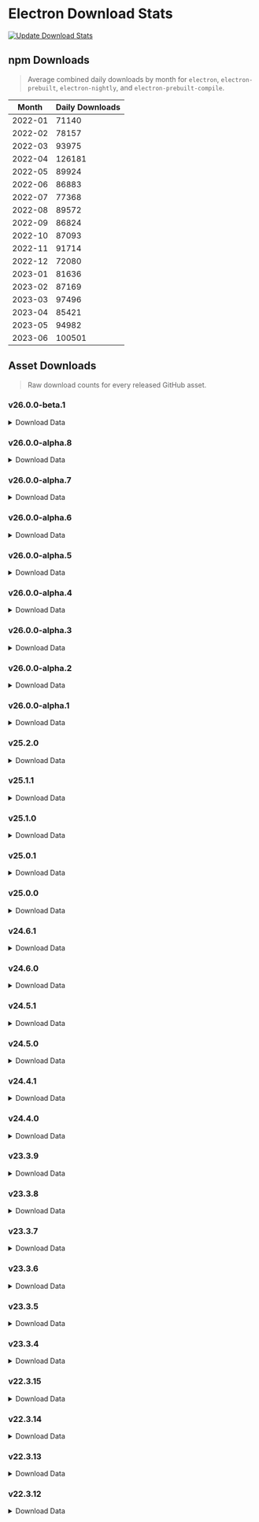 # Electron Download Stats

[![Update Download Stats](https://github.com/electron/download-stats/actions/workflows/schedule.yml/badge.svg)](https://github.com/electron/download-stats/actions/workflows/schedule.yml)

## npm Downloads

> Average combined daily downloads by month for `electron`, `electron-prebuilt`, `electron-nightly`, and `electron-prebuilt-compile`.

Month | Daily Downloads
--- | ---
2022-01 | 71140
2022-02 | 78157
2022-03 | 93975
2022-04 | 126181
2022-05 | 89924
2022-06 | 86883
2022-07 | 77368
2022-08 | 89572
2022-09 | 86824
2022-10 | 87093
2022-11 | 91714
2022-12 | 72080
2023-01 | 81636
2023-02 | 87169
2023-03 | 97496
2023-04 | 85421
2023-05 | 94982
2023-06 | 100501


## Asset Downloads

> Raw download counts for every released GitHub asset.


### v26.0.0-beta.1

<details><summary>Download Data</summary>

File | Downloads
--- | ---
SHASUMS256.txt | 344
electron-v26.0.0-beta.1-linux-x64.zip | 244
electron-v26.0.0-beta.1-win32-x64.zip | 168
electron-v26.0.0-beta.1-darwin-x64.zip | 158
electron-v26.0.0-beta.1-darwin-arm64.zip | 138
chromedriver-v26.0.0-beta.1-win32-x64.zip | 94
chromedriver-v26.0.0-beta.1-darwin-x64.zip | 80
chromedriver-v26.0.0-beta.1-linux-x64.zip | 76
electron-v26.0.0-beta.1-win32-ia32.zip | 68
electron-v26.0.0-beta.1-mas-arm64.zip | 23
electron-v26.0.0-beta.1-mas-x64.zip | 21
electron-v26.0.0-beta.1-win32-arm64.zip | 21
mksnapshot-v26.0.0-beta.1-linux-x64.zip | 21
electron-v26.0.0-beta.1-linux-arm64.zip | 17
electron-v26.0.0-beta.1-win32-x64-toolchain-profile.zip | 16
chromedriver-v26.0.0-beta.1-linux-arm64.zip | 15
chromedriver-v26.0.0-beta.1-win32-ia32.zip | 15
electron.d.ts | 15
ffmpeg-v26.0.0-beta.1-linux-x64.zip | 15
mksnapshot-v26.0.0-beta.1-win32-x64.zip | 15
chromedriver-v26.0.0-beta.1-darwin-arm64.zip | 14
ffmpeg-v26.0.0-beta.1-win32-ia32.zip | 14
ffmpeg-v26.0.0-beta.1-win32-x64.zip | 14
mksnapshot-v26.0.0-beta.1-win32-ia32.zip | 14
electron-api.json | 13
electron-v26.0.0-beta.1-darwin-arm64-dsym-snapshot.zip | 13
ffmpeg-v26.0.0-beta.1-linux-arm64.zip | 13
ffmpeg-v26.0.0-beta.1-linux-armv7l.zip | 13
hunspell_dictionaries.zip | 13
libcxx-objects-v26.0.0-beta.1-linux-x64.zip | 13
electron-v26.0.0-beta.1-linux-armv7l.zip | 12
electron-v26.0.0-beta.1-mas-arm64-symbols.zip | 12
electron-v26.0.0-beta.1-win32-arm64-toolchain-profile.zip | 12
electron-v26.0.0-beta.1-win32-ia32-toolchain-profile.zip | 12
electron-v26.0.0-beta.1-win32-x64-symbols.zip | 12
ffmpeg-v26.0.0-beta.1-darwin-arm64.zip | 12
libcxx-objects-v26.0.0-beta.1-linux-arm64.zip | 12
libcxx-objects-v26.0.0-beta.1-linux-armv7l.zip | 12
libcxxabi_headers.zip | 12
libcxx_headers.zip | 12
mksnapshot-v26.0.0-beta.1-darwin-arm64.zip | 12
mksnapshot-v26.0.0-beta.1-linux-armv7l-x64.zip | 12
mksnapshot-v26.0.0-beta.1-mas-arm64.zip | 12
mksnapshot-v26.0.0-beta.1-mas-x64.zip | 12
electron-v26.0.0-beta.1-linux-arm64-symbols.zip | 11
electron-v26.0.0-beta.1-linux-armv7l-debug.zip | 11
electron-v26.0.0-beta.1-mas-arm64-dsym-snapshot.zip | 11
electron-v26.0.0-beta.1-win32-arm64-symbols.zip | 11
ffmpeg-v26.0.0-beta.1-darwin-x64.zip | 11
ffmpeg-v26.0.0-beta.1-mas-arm64.zip | 11
ffmpeg-v26.0.0-beta.1-mas-x64.zip | 11
ffmpeg-v26.0.0-beta.1-win32-arm64.zip | 11
mksnapshot-v26.0.0-beta.1-darwin-x64.zip | 11
mksnapshot-v26.0.0-beta.1-linux-arm64-x64.zip | 11
chromedriver-v26.0.0-beta.1-linux-armv7l.zip | 10
chromedriver-v26.0.0-beta.1-mas-arm64.zip | 10
chromedriver-v26.0.0-beta.1-mas-x64.zip | 10
chromedriver-v26.0.0-beta.1-win32-arm64.zip | 10
electron-v26.0.0-beta.1-darwin-arm64-symbols.zip | 10
electron-v26.0.0-beta.1-darwin-x64-symbols.zip | 10
electron-v26.0.0-beta.1-linux-arm64-debug.zip | 10
electron-v26.0.0-beta.1-linux-x64-symbols.zip | 10
electron-v26.0.0-beta.1-mas-x64-symbols.zip | 10
electron-v26.0.0-beta.1-win32-ia32-symbols.zip | 10
mksnapshot-v26.0.0-beta.1-win32-arm64-x64.zip | 10
electron-v26.0.0-beta.1-darwin-x64-dsym.zip | 9
electron-v26.0.0-beta.1-linux-armv7l-symbols.zip | 9
electron-v26.0.0-beta.1-mas-arm64-dsym.zip | 9
electron-v26.0.0-beta.1-win32-ia32-pdb.zip | 9
electron-v26.0.0-beta.1-darwin-arm64-dsym.zip | 8
electron-v26.0.0-beta.1-darwin-x64-dsym-snapshot.zip | 8
electron-v26.0.0-beta.1-linux-x64-debug.zip | 8
electron-v26.0.0-beta.1-mas-x64-dsym-snapshot.zip | 8
electron-v26.0.0-beta.1-mas-x64-dsym.zip | 8
electron-v26.0.0-beta.1-win32-arm64-pdb.zip | 8
electron-v26.0.0-beta.1-win32-x64-pdb.zip | 8

</details>

### v26.0.0-alpha.8

<details><summary>Download Data</summary>

File | Downloads
--- | ---
electron-v26.0.0-alpha.8-win32-x64.zip | 98
electron-v26.0.0-alpha.8-linux-x64.zip | 93
SHASUMS256.txt | 79
electron-v26.0.0-alpha.8-darwin-x64.zip | 35
electron-v26.0.0-alpha.8-darwin-arm64.zip | 29
electron-v26.0.0-alpha.8-win32-ia32.zip | 26
mksnapshot-v26.0.0-alpha.8-linux-x64.zip | 23
electron-v26.0.0-alpha.8-linux-arm64.zip | 19
chromedriver-v26.0.0-alpha.8-darwin-arm64.zip | 16
chromedriver-v26.0.0-alpha.8-win32-x64.zip | 16
electron-v26.0.0-alpha.8-win32-arm64.zip | 16
chromedriver-v26.0.0-alpha.8-linux-x64.zip | 14
electron.d.ts | 14
ffmpeg-v26.0.0-alpha.8-win32-x64.zip | 14
libcxx-objects-v26.0.0-alpha.8-linux-x64.zip | 14
mksnapshot-v26.0.0-alpha.8-win32-x64.zip | 14
chromedriver-v26.0.0-alpha.8-darwin-x64.zip | 13
electron-v26.0.0-alpha.8-mas-x64.zip | 13
electron-v26.0.0-alpha.8-win32-ia32-toolchain-profile.zip | 13
mksnapshot-v26.0.0-alpha.8-win32-ia32.zip | 13
chromedriver-v26.0.0-alpha.8-linux-armv7l.zip | 12
chromedriver-v26.0.0-alpha.8-mas-x64.zip | 12
chromedriver-v26.0.0-alpha.8-win32-ia32.zip | 12
electron-api.json | 12
electron-v26.0.0-alpha.8-darwin-arm64-dsym-snapshot.zip | 12
electron-v26.0.0-alpha.8-darwin-arm64-symbols.zip | 12
electron-v26.0.0-alpha.8-darwin-x64-symbols.zip | 12
electron-v26.0.0-alpha.8-mas-arm64.zip | 12
electron-v26.0.0-alpha.8-mas-x64-symbols.zip | 12
electron-v26.0.0-alpha.8-win32-ia32-symbols.zip | 12
electron-v26.0.0-alpha.8-win32-x64-symbols.zip | 12
electron-v26.0.0-alpha.8-win32-x64-toolchain-profile.zip | 12
ffmpeg-v26.0.0-alpha.8-darwin-x64.zip | 12
ffmpeg-v26.0.0-alpha.8-linux-arm64.zip | 12
ffmpeg-v26.0.0-alpha.8-linux-armv7l.zip | 12
ffmpeg-v26.0.0-alpha.8-linux-x64.zip | 12
ffmpeg-v26.0.0-alpha.8-win32-ia32.zip | 12
libcxxabi_headers.zip | 12
libcxx_headers.zip | 12
mksnapshot-v26.0.0-alpha.8-linux-arm64-x64.zip | 12
mksnapshot-v26.0.0-alpha.8-linux-armv7l-x64.zip | 12
chromedriver-v26.0.0-alpha.8-linux-arm64.zip | 11
electron-v26.0.0-alpha.8-linux-arm64-debug.zip | 11
electron-v26.0.0-alpha.8-linux-armv7l.zip | 11
electron-v26.0.0-alpha.8-linux-x64-symbols.zip | 11
electron-v26.0.0-alpha.8-mas-arm64-dsym-snapshot.zip | 11
electron-v26.0.0-alpha.8-mas-arm64-symbols.zip | 11
electron-v26.0.0-alpha.8-win32-arm64-symbols.zip | 11
electron-v26.0.0-alpha.8-win32-arm64-toolchain-profile.zip | 11
ffmpeg-v26.0.0-alpha.8-darwin-arm64.zip | 11
ffmpeg-v26.0.0-alpha.8-mas-arm64.zip | 11
ffmpeg-v26.0.0-alpha.8-mas-x64.zip | 11
ffmpeg-v26.0.0-alpha.8-win32-arm64.zip | 11
hunspell_dictionaries.zip | 11
libcxx-objects-v26.0.0-alpha.8-linux-arm64.zip | 11
libcxx-objects-v26.0.0-alpha.8-linux-armv7l.zip | 11
mksnapshot-v26.0.0-alpha.8-darwin-arm64.zip | 11
mksnapshot-v26.0.0-alpha.8-darwin-x64.zip | 11
mksnapshot-v26.0.0-alpha.8-mas-arm64.zip | 11
mksnapshot-v26.0.0-alpha.8-mas-x64.zip | 11
mksnapshot-v26.0.0-alpha.8-win32-arm64-x64.zip | 11
chromedriver-v26.0.0-alpha.8-mas-arm64.zip | 10
chromedriver-v26.0.0-alpha.8-win32-arm64.zip | 10
electron-v26.0.0-alpha.8-linux-arm64-symbols.zip | 10
electron-v26.0.0-alpha.8-linux-armv7l-debug.zip | 10
electron-v26.0.0-alpha.8-linux-armv7l-symbols.zip | 10
electron-v26.0.0-alpha.8-darwin-x64-dsym.zip | 9
electron-v26.0.0-alpha.8-win32-arm64-pdb.zip | 9
electron-v26.0.0-alpha.8-darwin-arm64-dsym.zip | 8
electron-v26.0.0-alpha.8-darwin-x64-dsym-snapshot.zip | 8
electron-v26.0.0-alpha.8-linux-x64-debug.zip | 8
electron-v26.0.0-alpha.8-mas-arm64-dsym.zip | 8
electron-v26.0.0-alpha.8-mas-x64-dsym-snapshot.zip | 8
electron-v26.0.0-alpha.8-mas-x64-dsym.zip | 8
electron-v26.0.0-alpha.8-win32-ia32-pdb.zip | 8
electron-v26.0.0-alpha.8-win32-x64-pdb.zip | 8

</details>

### v26.0.0-alpha.7

<details><summary>Download Data</summary>

File | Downloads
--- | ---
electron-v26.0.0-alpha.7-win32-x64.zip | 101
SHASUMS256.txt | 92
electron-v26.0.0-alpha.7-linux-x64.zip | 56
electron-v26.0.0-alpha.7-win32-ia32.zip | 46
electron-v26.0.0-alpha.7-darwin-arm64.zip | 32
electron-v26.0.0-alpha.7-darwin-x64.zip | 31
mksnapshot-v26.0.0-alpha.7-linux-x64.zip | 31
chromedriver-v26.0.0-alpha.7-win32-x64.zip | 26
ffmpeg-v26.0.0-alpha.7-win32-x64.zip | 19
mksnapshot-v26.0.0-alpha.7-win32-x64.zip | 19
mksnapshot-v26.0.0-alpha.7-win32-ia32.zip | 17
chromedriver-v26.0.0-alpha.7-darwin-arm64.zip | 16
chromedriver-v26.0.0-alpha.7-linux-x64.zip | 16
chromedriver-v26.0.0-alpha.7-win32-ia32.zip | 16
electron.d.ts | 16
ffmpeg-v26.0.0-alpha.7-win32-ia32.zip | 16
chromedriver-v26.0.0-alpha.7-darwin-x64.zip | 15
chromedriver-v26.0.0-alpha.7-linux-armv7l.zip | 15
electron-v26.0.0-alpha.7-win32-arm64.zip | 15
chromedriver-v26.0.0-alpha.7-linux-arm64.zip | 14
chromedriver-v26.0.0-alpha.7-win32-arm64.zip | 14
electron-api.json | 14
electron-v26.0.0-alpha.7-darwin-x64-symbols.zip | 14
electron-v26.0.0-alpha.7-linux-arm64.zip | 14
electron-v26.0.0-alpha.7-win32-ia32-symbols.zip | 14
electron-v26.0.0-alpha.7-win32-ia32-toolchain-profile.zip | 14
electron-v26.0.0-alpha.7-win32-x64-toolchain-profile.zip | 14
ffmpeg-v26.0.0-alpha.7-darwin-x64.zip | 14
libcxx-objects-v26.0.0-alpha.7-linux-x64.zip | 14
chromedriver-v26.0.0-alpha.7-mas-x64.zip | 13
electron-v26.0.0-alpha.7-darwin-arm64-symbols.zip | 13
electron-v26.0.0-alpha.7-mas-arm64.zip | 13
electron-v26.0.0-alpha.7-mas-x64.zip | 13
electron-v26.0.0-alpha.7-win32-arm64-symbols.zip | 13
electron-v26.0.0-alpha.7-win32-arm64-toolchain-profile.zip | 13
electron-v26.0.0-alpha.7-win32-x64-symbols.zip | 13
ffmpeg-v26.0.0-alpha.7-darwin-arm64.zip | 13
ffmpeg-v26.0.0-alpha.7-linux-armv7l.zip | 13
ffmpeg-v26.0.0-alpha.7-linux-x64.zip | 13
hunspell_dictionaries.zip | 13
libcxxabi_headers.zip | 13
libcxx_headers.zip | 13
mksnapshot-v26.0.0-alpha.7-darwin-arm64.zip | 13
mksnapshot-v26.0.0-alpha.7-linux-armv7l-x64.zip | 13
electron-v26.0.0-alpha.7-linux-arm64-debug.zip | 12
electron-v26.0.0-alpha.7-linux-arm64-symbols.zip | 12
electron-v26.0.0-alpha.7-linux-armv7l.zip | 12
electron-v26.0.0-alpha.7-linux-x64-symbols.zip | 12
electron-v26.0.0-alpha.7-mas-arm64-dsym-snapshot.zip | 12
electron-v26.0.0-alpha.7-mas-arm64-symbols.zip | 12
ffmpeg-v26.0.0-alpha.7-linux-arm64.zip | 12
ffmpeg-v26.0.0-alpha.7-mas-arm64.zip | 12
ffmpeg-v26.0.0-alpha.7-mas-x64.zip | 12
ffmpeg-v26.0.0-alpha.7-win32-arm64.zip | 12
libcxx-objects-v26.0.0-alpha.7-linux-arm64.zip | 12
libcxx-objects-v26.0.0-alpha.7-linux-armv7l.zip | 12
mksnapshot-v26.0.0-alpha.7-darwin-x64.zip | 12
mksnapshot-v26.0.0-alpha.7-linux-arm64-x64.zip | 12
mksnapshot-v26.0.0-alpha.7-mas-arm64.zip | 12
mksnapshot-v26.0.0-alpha.7-mas-x64.zip | 12
mksnapshot-v26.0.0-alpha.7-win32-arm64-x64.zip | 12
chromedriver-v26.0.0-alpha.7-mas-arm64.zip | 11
electron-v26.0.0-alpha.7-darwin-arm64-dsym-snapshot.zip | 11
electron-v26.0.0-alpha.7-darwin-x64-dsym.zip | 11
electron-v26.0.0-alpha.7-linux-armv7l-debug.zip | 11
electron-v26.0.0-alpha.7-linux-armv7l-symbols.zip | 11
electron-v26.0.0-alpha.7-mas-x64-symbols.zip | 11
electron-v26.0.0-alpha.7-mas-arm64-dsym.zip | 10
electron-v26.0.0-alpha.7-mas-x64-dsym.zip | 10
electron-v26.0.0-alpha.7-darwin-arm64-dsym.zip | 9
electron-v26.0.0-alpha.7-darwin-x64-dsym-snapshot.zip | 9
electron-v26.0.0-alpha.7-mas-x64-dsym-snapshot.zip | 9
electron-v26.0.0-alpha.7-win32-arm64-pdb.zip | 9
electron-v26.0.0-alpha.7-win32-ia32-pdb.zip | 9
electron-v26.0.0-alpha.7-win32-x64-pdb.zip | 9
electron-v26.0.0-alpha.7-linux-x64-debug.zip | 8

</details>

### v26.0.0-alpha.6

<details><summary>Download Data</summary>

File | Downloads
--- | ---
electron-v26.0.0-alpha.6-win32-x64.zip | 92
SHASUMS256.txt | 73
electron-v26.0.0-alpha.6-win32-ia32.zip | 53
electron-v26.0.0-alpha.6-linux-x64.zip | 50
electron-v26.0.0-alpha.6-darwin-x64.zip | 34
mksnapshot-v26.0.0-alpha.6-linux-x64.zip | 30
electron-v26.0.0-alpha.6-darwin-arm64.zip | 23
chromedriver-v26.0.0-alpha.6-win32-x64.zip | 17
electron-api.json | 14
electron-v26.0.0-alpha.6-win32-ia32-symbols.zip | 14
ffmpeg-v26.0.0-alpha.6-mas-arm64.zip | 14
chromedriver-v26.0.0-alpha.6-darwin-x64.zip | 13
chromedriver-v26.0.0-alpha.6-linux-x64.zip | 13
electron-v26.0.0-alpha.6-win32-arm64.zip | 13
electron-v26.0.0-alpha.6-win32-x64-toolchain-profile.zip | 13
electron.d.ts | 13
ffmpeg-v26.0.0-alpha.6-win32-ia32.zip | 13
ffmpeg-v26.0.0-alpha.6-win32-x64.zip | 13
mksnapshot-v26.0.0-alpha.6-win32-ia32.zip | 13
mksnapshot-v26.0.0-alpha.6-win32-x64.zip | 13
chromedriver-v26.0.0-alpha.6-darwin-arm64.zip | 12
chromedriver-v26.0.0-alpha.6-linux-arm64.zip | 12
chromedriver-v26.0.0-alpha.6-win32-ia32.zip | 12
electron-v26.0.0-alpha.6-linux-arm64-debug.zip | 12
electron-v26.0.0-alpha.6-linux-arm64.zip | 12
electron-v26.0.0-alpha.6-linux-x64-symbols.zip | 12
electron-v26.0.0-alpha.6-mas-arm64-dsym-snapshot.zip | 12
electron-v26.0.0-alpha.6-mas-x64-symbols.zip | 12
electron-v26.0.0-alpha.6-win32-arm64-symbols.zip | 12
electron-v26.0.0-alpha.6-win32-ia32-toolchain-profile.zip | 12
ffmpeg-v26.0.0-alpha.6-linux-x64.zip | 12
hunspell_dictionaries.zip | 12
chromedriver-v26.0.0-alpha.6-mas-arm64.zip | 11
electron-v26.0.0-alpha.6-linux-armv7l.zip | 11
electron-v26.0.0-alpha.6-mas-arm64-symbols.zip | 11
electron-v26.0.0-alpha.6-mas-arm64.zip | 11
electron-v26.0.0-alpha.6-mas-x64.zip | 11
electron-v26.0.0-alpha.6-win32-arm64-toolchain-profile.zip | 11
electron-v26.0.0-alpha.6-win32-x64-symbols.zip | 11
ffmpeg-v26.0.0-alpha.6-darwin-arm64.zip | 11
ffmpeg-v26.0.0-alpha.6-darwin-x64.zip | 11
ffmpeg-v26.0.0-alpha.6-linux-arm64.zip | 11
ffmpeg-v26.0.0-alpha.6-linux-armv7l.zip | 11
ffmpeg-v26.0.0-alpha.6-mas-x64.zip | 11
ffmpeg-v26.0.0-alpha.6-win32-arm64.zip | 11
libcxx-objects-v26.0.0-alpha.6-linux-arm64.zip | 11
libcxx-objects-v26.0.0-alpha.6-linux-armv7l.zip | 11
libcxx-objects-v26.0.0-alpha.6-linux-x64.zip | 11
libcxxabi_headers.zip | 11
libcxx_headers.zip | 11
mksnapshot-v26.0.0-alpha.6-darwin-arm64.zip | 11
mksnapshot-v26.0.0-alpha.6-darwin-x64.zip | 11
mksnapshot-v26.0.0-alpha.6-linux-arm64-x64.zip | 11
mksnapshot-v26.0.0-alpha.6-linux-armv7l-x64.zip | 11
mksnapshot-v26.0.0-alpha.6-mas-arm64.zip | 11
mksnapshot-v26.0.0-alpha.6-mas-x64.zip | 11
mksnapshot-v26.0.0-alpha.6-win32-arm64-x64.zip | 11
chromedriver-v26.0.0-alpha.6-linux-armv7l.zip | 10
chromedriver-v26.0.0-alpha.6-mas-x64.zip | 10
chromedriver-v26.0.0-alpha.6-win32-arm64.zip | 10
electron-v26.0.0-alpha.6-darwin-arm64-dsym-snapshot.zip | 10
electron-v26.0.0-alpha.6-darwin-arm64-symbols.zip | 10
electron-v26.0.0-alpha.6-darwin-x64-symbols.zip | 10
electron-v26.0.0-alpha.6-linux-arm64-symbols.zip | 10
electron-v26.0.0-alpha.6-linux-armv7l-debug.zip | 10
electron-v26.0.0-alpha.6-linux-armv7l-symbols.zip | 10
electron-v26.0.0-alpha.6-win32-arm64-pdb.zip | 10
electron-v26.0.0-alpha.6-mas-arm64-dsym.zip | 9
electron-v26.0.0-alpha.6-win32-x64-pdb.zip | 9
electron-v26.0.0-alpha.6-darwin-x64-dsym-snapshot.zip | 8
electron-v26.0.0-alpha.6-darwin-x64-dsym.zip | 8
electron-v26.0.0-alpha.6-mas-x64-dsym-snapshot.zip | 8
electron-v26.0.0-alpha.6-mas-x64-dsym.zip | 8
electron-v26.0.0-alpha.6-win32-ia32-pdb.zip | 8
electron-v26.0.0-alpha.6-darwin-arm64-dsym.zip | 7
electron-v26.0.0-alpha.6-linux-x64-debug.zip | 7

</details>

### v26.0.0-alpha.5

<details><summary>Download Data</summary>

File | Downloads
--- | ---
chromedriver-v26.0.0-alpha.5-darwin-arm64.zip | 1011
electron-v26.0.0-alpha.5-win32-x64.zip | 127
SHASUMS256.txt | 97
electron-v26.0.0-alpha.5-win32-ia32.zip | 60
electron-v26.0.0-alpha.5-linux-x64.zip | 53
mksnapshot-v26.0.0-alpha.5-linux-x64.zip | 35
electron-v26.0.0-alpha.5-darwin-x64.zip | 28
electron-v26.0.0-alpha.5-darwin-arm64.zip | 25
chromedriver-v26.0.0-alpha.5-win32-x64.zip | 21
chromedriver-v26.0.0-alpha.5-darwin-x64.zip | 17
chromedriver-v26.0.0-alpha.5-linux-arm64.zip | 17
electron-v26.0.0-alpha.5-linux-arm64.zip | 16
electron-api.json | 15
electron-v26.0.0-alpha.5-win32-arm64.zip | 15
chromedriver-v26.0.0-alpha.5-linux-x64.zip | 14
electron-v26.0.0-alpha.5-linux-armv7l.zip | 13
electron-v26.0.0-alpha.5-win32-x64-toolchain-profile.zip | 13
electron.d.ts | 13
ffmpeg-v26.0.0-alpha.5-linux-x64.zip | 13
mksnapshot-v26.0.0-alpha.5-win32-x64.zip | 13
chromedriver-v26.0.0-alpha.5-linux-armv7l.zip | 12
chromedriver-v26.0.0-alpha.5-win32-arm64.zip | 12
chromedriver-v26.0.0-alpha.5-win32-ia32.zip | 12
electron-v26.0.0-alpha.5-darwin-arm64-dsym-snapshot.zip | 12
electron-v26.0.0-alpha.5-linux-armv7l-symbols.zip | 12
electron-v26.0.0-alpha.5-mas-x64.zip | 12
electron-v26.0.0-alpha.5-win32-arm64-symbols.zip | 12
electron-v26.0.0-alpha.5-win32-arm64-toolchain-profile.zip | 12
electron-v26.0.0-alpha.5-win32-ia32-symbols.zip | 12
electron-v26.0.0-alpha.5-win32-ia32-toolchain-profile.zip | 12
electron-v26.0.0-alpha.5-win32-x64-symbols.zip | 12
ffmpeg-v26.0.0-alpha.5-win32-ia32.zip | 12
ffmpeg-v26.0.0-alpha.5-win32-x64.zip | 12
hunspell_dictionaries.zip | 12
libcxx-objects-v26.0.0-alpha.5-linux-x64.zip | 12
mksnapshot-v26.0.0-alpha.5-darwin-x64.zip | 12
mksnapshot-v26.0.0-alpha.5-linux-armv7l-x64.zip | 12
mksnapshot-v26.0.0-alpha.5-mas-arm64.zip | 12
mksnapshot-v26.0.0-alpha.5-win32-ia32.zip | 12
chromedriver-v26.0.0-alpha.5-mas-arm64.zip | 11
chromedriver-v26.0.0-alpha.5-mas-x64.zip | 11
electron-v26.0.0-alpha.5-darwin-arm64-symbols.zip | 11
electron-v26.0.0-alpha.5-darwin-x64-symbols.zip | 11
electron-v26.0.0-alpha.5-linux-arm64-debug.zip | 11
electron-v26.0.0-alpha.5-linux-arm64-symbols.zip | 11
electron-v26.0.0-alpha.5-linux-armv7l-debug.zip | 11
electron-v26.0.0-alpha.5-linux-x64-symbols.zip | 11
electron-v26.0.0-alpha.5-mas-arm64-dsym-snapshot.zip | 11
electron-v26.0.0-alpha.5-mas-arm64-symbols.zip | 11
electron-v26.0.0-alpha.5-mas-arm64.zip | 11
electron-v26.0.0-alpha.5-mas-x64-symbols.zip | 11
ffmpeg-v26.0.0-alpha.5-darwin-arm64.zip | 11
ffmpeg-v26.0.0-alpha.5-darwin-x64.zip | 11
ffmpeg-v26.0.0-alpha.5-linux-arm64.zip | 11
ffmpeg-v26.0.0-alpha.5-linux-armv7l.zip | 11
ffmpeg-v26.0.0-alpha.5-mas-arm64.zip | 11
ffmpeg-v26.0.0-alpha.5-mas-x64.zip | 11
ffmpeg-v26.0.0-alpha.5-win32-arm64.zip | 11
libcxx-objects-v26.0.0-alpha.5-linux-arm64.zip | 11
libcxx-objects-v26.0.0-alpha.5-linux-armv7l.zip | 11
libcxxabi_headers.zip | 11
libcxx_headers.zip | 11
mksnapshot-v26.0.0-alpha.5-darwin-arm64.zip | 11
mksnapshot-v26.0.0-alpha.5-linux-arm64-x64.zip | 11
mksnapshot-v26.0.0-alpha.5-mas-x64.zip | 11
mksnapshot-v26.0.0-alpha.5-win32-arm64-x64.zip | 11
electron-v26.0.0-alpha.5-darwin-arm64-dsym.zip | 10
electron-v26.0.0-alpha.5-darwin-x64-dsym-snapshot.zip | 9
electron-v26.0.0-alpha.5-darwin-x64-dsym.zip | 9
electron-v26.0.0-alpha.5-linux-x64-debug.zip | 9
electron-v26.0.0-alpha.5-mas-arm64-dsym.zip | 9
electron-v26.0.0-alpha.5-win32-x64-pdb.zip | 9
electron-v26.0.0-alpha.5-mas-x64-dsym-snapshot.zip | 8
electron-v26.0.0-alpha.5-mas-x64-dsym.zip | 8
electron-v26.0.0-alpha.5-win32-arm64-pdb.zip | 8
electron-v26.0.0-alpha.5-win32-ia32-pdb.zip | 8

</details>

### v26.0.0-alpha.4

<details><summary>Download Data</summary>

File | Downloads
--- | ---
chromedriver-v26.0.0-alpha.4-darwin-arm64.zip | 233
SHASUMS256.txt | 94
electron-v26.0.0-alpha.4-win32-x64.zip | 84
electron-v26.0.0-alpha.4-linux-x64.zip | 55
electron-v26.0.0-alpha.4-win32-ia32.zip | 43
mksnapshot-v26.0.0-alpha.4-linux-x64.zip | 39
electron-v26.0.0-alpha.4-darwin-x64.zip | 36
electron-v26.0.0-alpha.4-darwin-arm64.zip | 32
chromedriver-v26.0.0-alpha.4-win32-x64.zip | 26
mksnapshot-v26.0.0-alpha.4-win32-x64.zip | 17
electron.d.ts | 16
chromedriver-v26.0.0-alpha.4-linux-armv7l.zip | 15
chromedriver-v26.0.0-alpha.4-linux-x64.zip | 15
chromedriver-v26.0.0-alpha.4-win32-ia32.zip | 14
electron-v26.0.0-alpha.4-linux-arm64.zip | 14
electron-v26.0.0-alpha.4-linux-armv7l.zip | 14
ffmpeg-v26.0.0-alpha.4-win32-ia32.zip | 14
ffmpeg-v26.0.0-alpha.4-win32-x64.zip | 14
hunspell_dictionaries.zip | 14
libcxx-objects-v26.0.0-alpha.4-linux-x64.zip | 14
libcxxabi_headers.zip | 14
mksnapshot-v26.0.0-alpha.4-win32-ia32.zip | 14
chromedriver-v26.0.0-alpha.4-darwin-x64.zip | 13
chromedriver-v26.0.0-alpha.4-linux-arm64.zip | 13
electron-v26.0.0-alpha.4-darwin-arm64-dsym-snapshot.zip | 13
electron-v26.0.0-alpha.4-linux-arm64-debug.zip | 13
electron-v26.0.0-alpha.4-win32-arm64-symbols.zip | 13
electron-v26.0.0-alpha.4-win32-arm64-toolchain-profile.zip | 13
electron-v26.0.0-alpha.4-win32-arm64.zip | 13
electron-v26.0.0-alpha.4-win32-ia32-symbols.zip | 13
electron-v26.0.0-alpha.4-win32-ia32-toolchain-profile.zip | 13
electron-v26.0.0-alpha.4-win32-x64-symbols.zip | 13
electron-v26.0.0-alpha.4-win32-x64-toolchain-profile.zip | 13
ffmpeg-v26.0.0-alpha.4-darwin-x64.zip | 13
ffmpeg-v26.0.0-alpha.4-linux-armv7l.zip | 13
ffmpeg-v26.0.0-alpha.4-linux-x64.zip | 13
ffmpeg-v26.0.0-alpha.4-mas-arm64.zip | 13
libcxx-objects-v26.0.0-alpha.4-linux-arm64.zip | 13
libcxx-objects-v26.0.0-alpha.4-linux-armv7l.zip | 13
libcxx_headers.zip | 13
chromedriver-v26.0.0-alpha.4-mas-x64.zip | 12
chromedriver-v26.0.0-alpha.4-win32-arm64.zip | 12
electron-api.json | 12
electron-v26.0.0-alpha.4-darwin-x64-symbols.zip | 12
electron-v26.0.0-alpha.4-linux-arm64-symbols.zip | 12
electron-v26.0.0-alpha.4-linux-armv7l-debug.zip | 12
electron-v26.0.0-alpha.4-linux-armv7l-symbols.zip | 12
electron-v26.0.0-alpha.4-linux-x64-symbols.zip | 12
electron-v26.0.0-alpha.4-mas-arm64-dsym-snapshot.zip | 12
electron-v26.0.0-alpha.4-mas-x64-symbols.zip | 12
electron-v26.0.0-alpha.4-mas-x64.zip | 12
ffmpeg-v26.0.0-alpha.4-darwin-arm64.zip | 12
ffmpeg-v26.0.0-alpha.4-linux-arm64.zip | 12
ffmpeg-v26.0.0-alpha.4-mas-x64.zip | 12
ffmpeg-v26.0.0-alpha.4-win32-arm64.zip | 12
mksnapshot-v26.0.0-alpha.4-darwin-arm64.zip | 12
mksnapshot-v26.0.0-alpha.4-darwin-x64.zip | 12
mksnapshot-v26.0.0-alpha.4-linux-arm64-x64.zip | 12
mksnapshot-v26.0.0-alpha.4-linux-armv7l-x64.zip | 12
mksnapshot-v26.0.0-alpha.4-mas-arm64.zip | 12
mksnapshot-v26.0.0-alpha.4-mas-x64.zip | 12
mksnapshot-v26.0.0-alpha.4-win32-arm64-x64.zip | 12
chromedriver-v26.0.0-alpha.4-mas-arm64.zip | 11
electron-v26.0.0-alpha.4-darwin-arm64-symbols.zip | 11
electron-v26.0.0-alpha.4-mas-arm64-symbols.zip | 11
electron-v26.0.0-alpha.4-mas-arm64.zip | 11
electron-v26.0.0-alpha.4-mas-x64-dsym.zip | 10
electron-v26.0.0-alpha.4-win32-ia32-pdb.zip | 10
electron-v26.0.0-alpha.4-darwin-arm64-dsym.zip | 9
electron-v26.0.0-alpha.4-darwin-x64-dsym.zip | 9
electron-v26.0.0-alpha.4-mas-arm64-dsym.zip | 9
electron-v26.0.0-alpha.4-win32-arm64-pdb.zip | 9
electron-v26.0.0-alpha.4-win32-x64-pdb.zip | 9
electron-v26.0.0-alpha.4-darwin-x64-dsym-snapshot.zip | 8
electron-v26.0.0-alpha.4-linux-x64-debug.zip | 8
electron-v26.0.0-alpha.4-mas-x64-dsym-snapshot.zip | 8

</details>

### v26.0.0-alpha.3

<details><summary>Download Data</summary>

File | Downloads
--- | ---
chromedriver-v26.0.0-alpha.3-darwin-arm64.zip | 328
SHASUMS256.txt | 78
electron-v26.0.0-alpha.3-win32-x64.zip | 57
electron-v26.0.0-alpha.3-linux-x64.zip | 48
mksnapshot-v26.0.0-alpha.3-linux-x64.zip | 41
electron-v26.0.0-alpha.3-win32-ia32.zip | 28
electron-v26.0.0-alpha.3-darwin-arm64.zip | 26
electron-v26.0.0-alpha.3-darwin-x64.zip | 25
chromedriver-v26.0.0-alpha.3-win32-x64.zip | 22
chromedriver-v26.0.0-alpha.3-darwin-x64.zip | 21
chromedriver-v26.0.0-alpha.3-linux-arm64.zip | 16
chromedriver-v26.0.0-alpha.3-linux-armv7l.zip | 16
chromedriver-v26.0.0-alpha.3-linux-x64.zip | 16
chromedriver-v26.0.0-alpha.3-mas-arm64.zip | 14
chromedriver-v26.0.0-alpha.3-mas-x64.zip | 14
electron-v26.0.0-alpha.3-darwin-arm64-symbols.zip | 14
electron-v26.0.0-alpha.3-linux-arm64-debug.zip | 14
electron-v26.0.0-alpha.3-mas-x64.zip | 14
electron-v26.0.0-alpha.3-win32-arm64.zip | 14
electron-v26.0.0-alpha.3-win32-ia32-symbols.zip | 14
electron-v26.0.0-alpha.3-win32-x64-toolchain-profile.zip | 14
electron.d.ts | 14
ffmpeg-v26.0.0-alpha.3-linux-arm64.zip | 14
ffmpeg-v26.0.0-alpha.3-win32-ia32.zip | 14
hunspell_dictionaries.zip | 14
libcxx-objects-v26.0.0-alpha.3-linux-x64.zip | 14
mksnapshot-v26.0.0-alpha.3-win32-ia32.zip | 14
mksnapshot-v26.0.0-alpha.3-win32-x64.zip | 14
chromedriver-v26.0.0-alpha.3-win32-ia32.zip | 13
electron-api.json | 13
electron-v26.0.0-alpha.3-darwin-x64-symbols.zip | 13
electron-v26.0.0-alpha.3-linux-arm64.zip | 13
electron-v26.0.0-alpha.3-linux-x64-symbols.zip | 13
electron-v26.0.0-alpha.3-mas-arm64-dsym-snapshot.zip | 13
electron-v26.0.0-alpha.3-mas-x64-symbols.zip | 13
electron-v26.0.0-alpha.3-win32-arm64-symbols.zip | 13
electron-v26.0.0-alpha.3-win32-arm64-toolchain-profile.zip | 13
electron-v26.0.0-alpha.3-win32-ia32-toolchain-profile.zip | 13
electron-v26.0.0-alpha.3-win32-x64-symbols.zip | 13
ffmpeg-v26.0.0-alpha.3-darwin-arm64.zip | 13
ffmpeg-v26.0.0-alpha.3-darwin-x64.zip | 13
ffmpeg-v26.0.0-alpha.3-linux-armv7l.zip | 13
ffmpeg-v26.0.0-alpha.3-linux-x64.zip | 13
ffmpeg-v26.0.0-alpha.3-mas-arm64.zip | 13
ffmpeg-v26.0.0-alpha.3-win32-x64.zip | 13
libcxx-objects-v26.0.0-alpha.3-linux-arm64.zip | 13
libcxx-objects-v26.0.0-alpha.3-linux-armv7l.zip | 13
libcxx_headers.zip | 13
mksnapshot-v26.0.0-alpha.3-darwin-arm64.zip | 13
mksnapshot-v26.0.0-alpha.3-linux-arm64-x64.zip | 13
mksnapshot-v26.0.0-alpha.3-win32-arm64-x64.zip | 13
chromedriver-v26.0.0-alpha.3-win32-arm64.zip | 12
electron-v26.0.0-alpha.3-darwin-arm64-dsym-snapshot.zip | 12
electron-v26.0.0-alpha.3-linux-arm64-symbols.zip | 12
electron-v26.0.0-alpha.3-linux-armv7l-debug.zip | 12
electron-v26.0.0-alpha.3-linux-armv7l.zip | 12
electron-v26.0.0-alpha.3-mas-arm64-symbols.zip | 12
electron-v26.0.0-alpha.3-mas-arm64.zip | 12
ffmpeg-v26.0.0-alpha.3-mas-x64.zip | 12
ffmpeg-v26.0.0-alpha.3-win32-arm64.zip | 12
libcxxabi_headers.zip | 12
mksnapshot-v26.0.0-alpha.3-darwin-x64.zip | 12
mksnapshot-v26.0.0-alpha.3-linux-armv7l-x64.zip | 12
mksnapshot-v26.0.0-alpha.3-mas-arm64.zip | 12
mksnapshot-v26.0.0-alpha.3-mas-x64.zip | 12
electron-v26.0.0-alpha.3-linux-armv7l-symbols.zip | 11
electron-v26.0.0-alpha.3-win32-arm64-pdb.zip | 11
electron-v26.0.0-alpha.3-darwin-x64-dsym-snapshot.zip | 10
electron-v26.0.0-alpha.3-mas-arm64-dsym.zip | 10
electron-v26.0.0-alpha.3-mas-x64-dsym.zip | 10
electron-v26.0.0-alpha.3-win32-ia32-pdb.zip | 10
electron-v26.0.0-alpha.3-win32-x64-pdb.zip | 10
electron-v26.0.0-alpha.3-darwin-arm64-dsym.zip | 9
electron-v26.0.0-alpha.3-darwin-x64-dsym.zip | 9
electron-v26.0.0-alpha.3-linux-x64-debug.zip | 9
electron-v26.0.0-alpha.3-mas-x64-dsym-snapshot.zip | 8

</details>

### v26.0.0-alpha.2

<details><summary>Download Data</summary>

File | Downloads
--- | ---
SHASUMS256.txt | 102
electron-v26.0.0-alpha.2-win32-x64.zip | 89
electron-v26.0.0-alpha.2-linux-x64.zip | 85
mksnapshot-v26.0.0-alpha.2-linux-x64.zip | 48
electron-v26.0.0-alpha.2-darwin-x64.zip | 38
electron-v26.0.0-alpha.2-darwin-arm64.zip | 32
electron-v26.0.0-alpha.2-win32-ia32.zip | 32
chromedriver-v26.0.0-alpha.2-darwin-x64.zip | 31
chromedriver-v26.0.0-alpha.2-win32-x64.zip | 26
electron-v26.0.0-alpha.2-win32-x64-toolchain-profile.zip | 25
electron.d.ts | 25
electron-v26.0.0-alpha.2-win32-arm64.zip | 22
chromedriver-v26.0.0-alpha.2-linux-arm64.zip | 20
chromedriver-v26.0.0-alpha.2-linux-x64.zip | 20
electron-v26.0.0-alpha.2-win32-ia32-toolchain-profile.zip | 20
ffmpeg-v26.0.0-alpha.2-darwin-arm64.zip | 20
ffmpeg-v26.0.0-alpha.2-win32-x64.zip | 20
electron-v26.0.0-alpha.2-linux-arm64-debug.zip | 19
electron-v26.0.0-alpha.2-win32-ia32-symbols.zip | 19
electron-v26.0.0-alpha.2-win32-x64-symbols.zip | 19
ffmpeg-v26.0.0-alpha.2-win32-ia32.zip | 19
hunspell_dictionaries.zip | 19
mksnapshot-v26.0.0-alpha.2-win32-ia32.zip | 19
mksnapshot-v26.0.0-alpha.2-win32-x64.zip | 19
chromedriver-v26.0.0-alpha.2-win32-ia32.zip | 18
electron-v26.0.0-alpha.2-linux-arm64-symbols.zip | 18
electron-v26.0.0-alpha.2-linux-arm64.zip | 18
electron-v26.0.0-alpha.2-linux-armv7l.zip | 18
electron-v26.0.0-alpha.2-mas-arm64-dsym-snapshot.zip | 18
electron-v26.0.0-alpha.2-mas-arm64.zip | 18
electron-v26.0.0-alpha.2-mas-x64.zip | 18
electron-v26.0.0-alpha.2-win32-arm64-toolchain-profile.zip | 18
ffmpeg-v26.0.0-alpha.2-darwin-x64.zip | 18
ffmpeg-v26.0.0-alpha.2-linux-x64.zip | 18
ffmpeg-v26.0.0-alpha.2-mas-arm64.zip | 18
libcxxabi_headers.zip | 18
libcxx_headers.zip | 18
mksnapshot-v26.0.0-alpha.2-win32-arm64-x64.zip | 18
chromedriver-v26.0.0-alpha.2-linux-armv7l.zip | 17
chromedriver-v26.0.0-alpha.2-win32-arm64.zip | 17
electron-api.json | 17
electron-v26.0.0-alpha.2-darwin-arm64-symbols.zip | 17
electron-v26.0.0-alpha.2-linux-armv7l-symbols.zip | 17
electron-v26.0.0-alpha.2-mas-arm64-symbols.zip | 17
electron-v26.0.0-alpha.2-mas-x64-symbols.zip | 17
electron-v26.0.0-alpha.2-win32-arm64-symbols.zip | 17
ffmpeg-v26.0.0-alpha.2-linux-arm64.zip | 17
ffmpeg-v26.0.0-alpha.2-linux-armv7l.zip | 17
ffmpeg-v26.0.0-alpha.2-mas-x64.zip | 17
ffmpeg-v26.0.0-alpha.2-win32-arm64.zip | 17
libcxx-objects-v26.0.0-alpha.2-linux-armv7l.zip | 17
libcxx-objects-v26.0.0-alpha.2-linux-x64.zip | 17
mksnapshot-v26.0.0-alpha.2-linux-arm64-x64.zip | 17
mksnapshot-v26.0.0-alpha.2-mas-arm64.zip | 17
mksnapshot-v26.0.0-alpha.2-mas-x64.zip | 17
chromedriver-v26.0.0-alpha.2-darwin-arm64.zip | 16
chromedriver-v26.0.0-alpha.2-mas-arm64.zip | 16
chromedriver-v26.0.0-alpha.2-mas-x64.zip | 16
electron-v26.0.0-alpha.2-darwin-arm64-dsym-snapshot.zip | 16
electron-v26.0.0-alpha.2-darwin-x64-symbols.zip | 16
electron-v26.0.0-alpha.2-linux-armv7l-debug.zip | 16
electron-v26.0.0-alpha.2-linux-x64-symbols.zip | 16
libcxx-objects-v26.0.0-alpha.2-linux-arm64.zip | 16
mksnapshot-v26.0.0-alpha.2-darwin-arm64.zip | 16
mksnapshot-v26.0.0-alpha.2-darwin-x64.zip | 16
mksnapshot-v26.0.0-alpha.2-linux-armv7l-x64.zip | 16
electron-v26.0.0-alpha.2-mas-arm64-dsym.zip | 12
electron-v26.0.0-alpha.2-darwin-x64-dsym.zip | 11
electron-v26.0.0-alpha.2-linux-x64-debug.zip | 11
electron-v26.0.0-alpha.2-mas-x64-dsym-snapshot.zip | 11
electron-v26.0.0-alpha.2-mas-x64-dsym.zip | 11
electron-v26.0.0-alpha.2-win32-arm64-pdb.zip | 11
electron-v26.0.0-alpha.2-win32-ia32-pdb.zip | 11
electron-v26.0.0-alpha.2-darwin-arm64-dsym.zip | 10
electron-v26.0.0-alpha.2-win32-x64-pdb.zip | 10
electron-v26.0.0-alpha.2-darwin-x64-dsym-snapshot.zip | 9

</details>

### v26.0.0-alpha.1

<details><summary>Download Data</summary>

File | Downloads
--- | ---
ffmpeg-v26.0.0-alpha.1-linux-x64.zip | 185
ffmpeg-v26.0.0-alpha.1-win32-x64.zip | 179
electron-v26.0.0-alpha.1-win32-x64.zip | 102
SHASUMS256.txt | 98
electron-v26.0.0-alpha.1-linux-x64.zip | 61
mksnapshot-v26.0.0-alpha.1-linux-x64.zip | 47
electron-v26.0.0-alpha.1-win32-ia32.zip | 43
electron-v26.0.0-alpha.1-darwin-arm64.zip | 41
electron-v26.0.0-alpha.1-darwin-x64.zip | 25
chromedriver-v26.0.0-alpha.1-linux-arm64.zip | 22
chromedriver-v26.0.0-alpha.1-win32-x64.zip | 21
chromedriver-v26.0.0-alpha.1-darwin-x64.zip | 20
electron-v26.0.0-alpha.1-darwin-arm64-symbols.zip | 20
chromedriver-v26.0.0-alpha.1-darwin-arm64.zip | 18
chromedriver-v26.0.0-alpha.1-linux-x64.zip | 18
chromedriver-v26.0.0-alpha.1-linux-armv7l.zip | 17
electron-v26.0.0-alpha.1-darwin-arm64-dsym-snapshot.zip | 17
electron-v26.0.0-alpha.1-linux-x64-symbols.zip | 17
electron-v26.0.0-alpha.1-win32-arm64.zip | 17
electron-v26.0.0-alpha.1-win32-ia32-toolchain-profile.zip | 17
electron-v26.0.0-alpha.1-win32-x64-toolchain-profile.zip | 17
chromedriver-v26.0.0-alpha.1-mas-arm64.zip | 16
chromedriver-v26.0.0-alpha.1-win32-ia32.zip | 16
electron-api.json | 16
electron-v26.0.0-alpha.1-darwin-x64-symbols.zip | 16
electron-v26.0.0-alpha.1-linux-arm64-debug.zip | 16
electron-v26.0.0-alpha.1-mas-arm64-dsym-snapshot.zip | 16
electron-v26.0.0-alpha.1-mas-arm64.zip | 16
electron-v26.0.0-alpha.1-mas-x64-symbols.zip | 16
electron-v26.0.0-alpha.1-win32-x64-symbols.zip | 16
electron.d.ts | 16
ffmpeg-v26.0.0-alpha.1-darwin-arm64.zip | 16
ffmpeg-v26.0.0-alpha.1-win32-ia32.zip | 16
mksnapshot-v26.0.0-alpha.1-linux-arm64-x64.zip | 16
mksnapshot-v26.0.0-alpha.1-mas-arm64.zip | 16
mksnapshot-v26.0.0-alpha.1-mas-x64.zip | 16
mksnapshot-v26.0.0-alpha.1-win32-ia32.zip | 16
mksnapshot-v26.0.0-alpha.1-win32-x64.zip | 16
electron-v26.0.0-alpha.1-linux-arm64-symbols.zip | 15
electron-v26.0.0-alpha.1-linux-arm64.zip | 15
electron-v26.0.0-alpha.1-linux-armv7l-symbols.zip | 15
electron-v26.0.0-alpha.1-linux-armv7l.zip | 15
electron-v26.0.0-alpha.1-mas-arm64-symbols.zip | 15
electron-v26.0.0-alpha.1-mas-x64.zip | 15
electron-v26.0.0-alpha.1-win32-arm64-symbols.zip | 15
electron-v26.0.0-alpha.1-win32-ia32-symbols.zip | 15
ffmpeg-v26.0.0-alpha.1-darwin-x64.zip | 15
ffmpeg-v26.0.0-alpha.1-linux-arm64.zip | 15
ffmpeg-v26.0.0-alpha.1-linux-armv7l.zip | 15
ffmpeg-v26.0.0-alpha.1-mas-arm64.zip | 15
ffmpeg-v26.0.0-alpha.1-mas-x64.zip | 15
ffmpeg-v26.0.0-alpha.1-win32-arm64.zip | 15
hunspell_dictionaries.zip | 15
libcxx-objects-v26.0.0-alpha.1-linux-arm64.zip | 15
libcxx-objects-v26.0.0-alpha.1-linux-armv7l.zip | 15
libcxx-objects-v26.0.0-alpha.1-linux-x64.zip | 15
libcxxabi_headers.zip | 15
libcxx_headers.zip | 15
mksnapshot-v26.0.0-alpha.1-darwin-arm64.zip | 15
mksnapshot-v26.0.0-alpha.1-darwin-x64.zip | 15
mksnapshot-v26.0.0-alpha.1-linux-armv7l-x64.zip | 15
mksnapshot-v26.0.0-alpha.1-win32-arm64-x64.zip | 15
chromedriver-v26.0.0-alpha.1-mas-x64.zip | 14
chromedriver-v26.0.0-alpha.1-win32-arm64.zip | 14
electron-v26.0.0-alpha.1-linux-armv7l-debug.zip | 14
electron-v26.0.0-alpha.1-win32-arm64-toolchain-profile.zip | 14
electron-v26.0.0-alpha.1-darwin-x64-dsym.zip | 11
electron-v26.0.0-alpha.1-linux-x64-debug.zip | 11
electron-v26.0.0-alpha.1-mas-x64-dsym-snapshot.zip | 11
electron-v26.0.0-alpha.1-mas-x64-dsym.zip | 11
electron-v26.0.0-alpha.1-win32-ia32-pdb.zip | 11
electron-v26.0.0-alpha.1-win32-x64-pdb.zip | 11
electron-v26.0.0-alpha.1-darwin-arm64-dsym.zip | 10
electron-v26.0.0-alpha.1-darwin-x64-dsym-snapshot.zip | 10
electron-v26.0.0-alpha.1-mas-arm64-dsym.zip | 10
electron-v26.0.0-alpha.1-win32-arm64-pdb.zip | 10

</details>

### v25.2.0

<details><summary>Download Data</summary>

File | Downloads
--- | ---
electron-v25.2.0-linux-x64.zip | 29975
electron-v25.2.0-win32-x64.zip | 27464
electron-v25.2.0-darwin-x64.zip | 9343
electron-v25.2.0-darwin-arm64.zip | 6528
SHASUMS256.txt | 2391
electron-v25.2.0-win32-ia32.zip | 1652
electron-v25.2.0-linux-arm64.zip | 1265
electron-v25.2.0-linux-armv7l.zip | 890
electron-v25.2.0-win32-arm64.zip | 574
chromedriver-v25.2.0-linux-x64.zip | 389
chromedriver-v25.2.0-win32-x64.zip | 234
electron-v25.2.0-mas-x64.zip | 213
chromedriver-v25.2.0-darwin-x64.zip | 155
electron-v25.2.0-mas-arm64.zip | 126
chromedriver-v25.2.0-linux-arm64.zip | 78
electron-v25.2.0-win32-x64-symbols.zip | 76
chromedriver-v25.2.0-darwin-arm64.zip | 73
electron-api.json | 71
electron-v25.2.0-win32-ia32-symbols.zip | 69
electron-v25.2.0-win32-x64-pdb.zip | 62
ffmpeg-v25.2.0-win32-x64.zip | 49
mksnapshot-v25.2.0-linux-x64.zip | 49
electron-v25.2.0-win32-ia32-pdb.zip | 47
mksnapshot-v25.2.0-win32-x64.zip | 47
chromedriver-v25.2.0-win32-ia32.zip | 40
chromedriver-v25.2.0-linux-armv7l.zip | 31
mksnapshot-v25.2.0-darwin-x64.zip | 30
hunspell_dictionaries.zip | 29
chromedriver-v25.2.0-win32-arm64.zip | 28
electron.d.ts | 27
mksnapshot-v25.2.0-linux-arm64-x64.zip | 27
chromedriver-v25.2.0-mas-arm64.zip | 26
ffmpeg-v25.2.0-linux-x64.zip | 26
electron-v25.2.0-linux-x64-symbols.zip | 25
electron-v25.2.0-win32-arm64-symbols.zip | 25
electron-v25.2.0-darwin-arm64-symbols.zip | 24
electron-v25.2.0-linux-arm64-symbols.zip | 24
electron-v25.2.0-win32-x64-toolchain-profile.zip | 24
chromedriver-v25.2.0-mas-x64.zip | 22
electron-v25.2.0-darwin-x64-symbols.zip | 22
electron-v25.2.0-linux-armv7l-symbols.zip | 22
electron-v25.2.0-mas-x64-symbols.zip | 22
ffmpeg-v25.2.0-darwin-arm64.zip | 22
mksnapshot-v25.2.0-darwin-arm64.zip | 21
mksnapshot-v25.2.0-win32-arm64-x64.zip | 21
ffmpeg-v25.2.0-darwin-x64.zip | 20
libcxx-objects-v25.2.0-linux-x64.zip | 20
electron-v25.2.0-mas-arm64-symbols.zip | 19
ffmpeg-v25.2.0-mas-arm64.zip | 19
ffmpeg-v25.2.0-win32-ia32.zip | 19
electron-v25.2.0-win32-ia32-toolchain-profile.zip | 18
libcxxabi_headers.zip | 18
libcxx_headers.zip | 18
mksnapshot-v25.2.0-win32-ia32.zip | 18
electron-v25.2.0-darwin-x64-dsym.zip | 17
electron-v25.2.0-linux-arm64-debug.zip | 17
libcxx-objects-v25.2.0-linux-arm64.zip | 17
electron-v25.2.0-darwin-arm64-dsym-snapshot.zip | 16
electron-v25.2.0-darwin-arm64-dsym.zip | 16
electron-v25.2.0-mas-arm64-dsym-snapshot.zip | 16
ffmpeg-v25.2.0-linux-arm64.zip | 16
ffmpeg-v25.2.0-mas-x64.zip | 16
electron-v25.2.0-linux-armv7l-debug.zip | 15
electron-v25.2.0-win32-arm64-toolchain-profile.zip | 15
mksnapshot-v25.2.0-linux-armv7l-x64.zip | 15
mksnapshot-v25.2.0-mas-arm64.zip | 15
ffmpeg-v25.2.0-linux-armv7l.zip | 14
electron-v25.2.0-darwin-x64-dsym-snapshot.zip | 13
electron-v25.2.0-win32-arm64-pdb.zip | 13
ffmpeg-v25.2.0-win32-arm64.zip | 13
libcxx-objects-v25.2.0-linux-armv7l.zip | 13
mksnapshot-v25.2.0-mas-x64.zip | 13
electron-v25.2.0-linux-x64-debug.zip | 12
electron-v25.2.0-mas-arm64-dsym.zip | 12
electron-v25.2.0-mas-x64-dsym.zip | 12
electron-v25.2.0-mas-x64-dsym-snapshot.zip | 10

</details>

### v25.1.1

<details><summary>Download Data</summary>

File | Downloads
--- | ---
electron-v25.1.1-linux-x64.zip | 21774
electron-v25.1.1-win32-x64.zip | 19232
electron-v25.1.1-darwin-x64.zip | 6723
electron-v25.1.1-darwin-arm64.zip | 4606
SHASUMS256.txt | 3800
electron-v25.1.1-win32-ia32.zip | 1006
electron-v25.1.1-linux-arm64.zip | 741
chromedriver-v25.1.1-linux-x64.zip | 568
electron-v25.1.1-win32-arm64.zip | 517
mksnapshot-v25.1.1-linux-x64.zip | 501
electron-v25.1.1-linux-armv7l.zip | 276
mksnapshot-v25.1.1-win32-x64.zip | 235
electron-v25.1.1-mas-x64.zip | 221
mksnapshot-v25.1.1-darwin-x64.zip | 210
chromedriver-v25.1.1-win32-x64.zip | 194
electron-v25.1.1-mas-arm64.zip | 156
mksnapshot-v25.1.1-linux-arm64-x64.zip | 126
chromedriver-v25.1.1-linux-arm64.zip | 119
chromedriver-v25.1.1-darwin-x64.zip | 118
chromedriver-v25.1.1-darwin-arm64.zip | 74
mksnapshot-v25.1.1-darwin-arm64.zip | 67
electron-api.json | 58
mksnapshot-v25.1.1-win32-arm64-x64.zip | 57
electron-v25.1.1-linux-x64-symbols.zip | 52
electron-v25.1.1-win32-x64-symbols.zip | 51
mksnapshot-v25.1.1-linux-armv7l-x64.zip | 49
electron-v25.1.1-win32-x64-pdb.zip | 46
chromedriver-v25.1.1-linux-armv7l.zip | 44
electron-v25.1.1-win32-ia32-symbols.zip | 43
electron-v25.1.1-win32-ia32-pdb.zip | 40
chromedriver-v25.1.1-win32-arm64.zip | 39
chromedriver-v25.1.1-win32-ia32.zip | 39
ffmpeg-v25.1.1-win32-x64.zip | 39
hunspell_dictionaries.zip | 31
electron.d.ts | 28
electron-v25.1.1-win32-x64-toolchain-profile.zip | 27
chromedriver-v25.1.1-mas-arm64.zip | 26
ffmpeg-v25.1.1-linux-x64.zip | 26
libcxxabi_headers.zip | 26
libcxx_headers.zip | 26
libcxx-objects-v25.1.1-linux-x64.zip | 24
electron-v25.1.1-win32-ia32-toolchain-profile.zip | 23
ffmpeg-v25.1.1-win32-ia32.zip | 23
mksnapshot-v25.1.1-win32-ia32.zip | 23
chromedriver-v25.1.1-mas-x64.zip | 22
electron-v25.1.1-darwin-arm64-symbols.zip | 22
electron-v25.1.1-darwin-arm64-dsym-snapshot.zip | 21
electron-v25.1.1-darwin-x64-dsym.zip | 21
electron-v25.1.1-darwin-x64-symbols.zip | 21
electron-v25.1.1-linux-armv7l-symbols.zip | 20
electron-v25.1.1-mas-x64-symbols.zip | 20
ffmpeg-v25.1.1-darwin-x64.zip | 20
electron-v25.1.1-linux-arm64-debug.zip | 19
electron-v25.1.1-linux-x64-debug.zip | 19
electron-v25.1.1-mas-arm64-symbols.zip | 19
electron-v25.1.1-win32-arm64-symbols.zip | 19
electron-v25.1.1-win32-arm64-pdb.zip | 18
electron-v25.1.1-win32-arm64-toolchain-profile.zip | 18
mksnapshot-v25.1.1-mas-x64.zip | 18
electron-v25.1.1-linux-arm64-symbols.zip | 17
electron-v25.1.1-linux-armv7l-debug.zip | 17
ffmpeg-v25.1.1-darwin-arm64.zip | 17
ffmpeg-v25.1.1-mas-x64.zip | 17
ffmpeg-v25.1.1-win32-arm64.zip | 17
electron-v25.1.1-darwin-arm64-dsym.zip | 16
electron-v25.1.1-mas-arm64-dsym-snapshot.zip | 16
electron-v25.1.1-mas-x64-dsym.zip | 16
ffmpeg-v25.1.1-mas-arm64.zip | 16
libcxx-objects-v25.1.1-linux-arm64.zip | 16
mksnapshot-v25.1.1-mas-arm64.zip | 16
electron-v25.1.1-mas-arm64-dsym.zip | 15
ffmpeg-v25.1.1-linux-arm64.zip | 15
ffmpeg-v25.1.1-linux-armv7l.zip | 15
libcxx-objects-v25.1.1-linux-armv7l.zip | 15
electron-v25.1.1-darwin-x64-dsym-snapshot.zip | 14
electron-v25.1.1-mas-x64-dsym-snapshot.zip | 14

</details>

### v25.1.0

<details><summary>Download Data</summary>

File | Downloads
--- | ---
electron-v25.1.0-linux-x64.zip | 30010
electron-v25.1.0-win32-x64.zip | 20202
electron-v25.1.0-darwin-x64.zip | 7382
electron-v25.1.0-darwin-arm64.zip | 5337
SHASUMS256.txt | 3852
electron-v25.1.0-win32-ia32.zip | 1229
electron-v25.1.0-linux-arm64.zip | 1164
chromedriver-v25.1.0-linux-x64.zip | 874
chromedriver-v25.1.0-darwin-arm64.zip | 579
chromedriver-v25.1.0-win32-x64.zip | 529
chromedriver-v25.1.0-darwin-x64.zip | 499
electron-v25.1.0-win32-arm64.zip | 436
electron-v25.1.0-linux-armv7l.zip | 367
electron-v25.1.0-mas-x64.zip | 270
chromedriver-v25.1.0-linux-arm64.zip | 220
mksnapshot-v25.1.0-linux-x64.zip | 191
electron-v25.1.0-mas-arm64.zip | 185
mksnapshot-v25.1.0-linux-arm64-x64.zip | 144
mksnapshot-v25.1.0-darwin-x64.zip | 100
mksnapshot-v25.1.0-win32-x64.zip | 86
mksnapshot-v25.1.0-darwin-arm64.zip | 81
mksnapshot-v25.1.0-win32-arm64-x64.zip | 63
electron-api.json | 57
mksnapshot-v25.1.0-linux-armv7l-x64.zip | 56
electron-v25.1.0-win32-x64-symbols.zip | 51
chromedriver-v25.1.0-linux-armv7l.zip | 46
electron-v25.1.0-win32-ia32-symbols.zip | 46
electron-v25.1.0-win32-x64-pdb.zip | 45
chromedriver-v25.1.0-win32-arm64.zip | 44
electron-v25.1.0-win32-ia32-pdb.zip | 43
chromedriver-v25.1.0-win32-ia32.zip | 37
ffmpeg-v25.1.0-win32-x64.zip | 28
chromedriver-v25.1.0-mas-x64.zip | 25
chromedriver-v25.1.0-mas-arm64.zip | 24
electron-v25.1.0-win32-x64-toolchain-profile.zip | 23
ffmpeg-v25.1.0-linux-x64.zip | 23
hunspell_dictionaries.zip | 23
mksnapshot-v25.1.0-win32-ia32.zip | 23
electron-v25.1.0-linux-x64-symbols.zip | 22
electron-v25.1.0-darwin-x64-symbols.zip | 21
electron.d.ts | 21
libcxx-objects-v25.1.0-linux-x64.zip | 21
electron-v25.1.0-mas-arm64-dsym-snapshot.zip | 20
electron-v25.1.0-win32-arm64-symbols.zip | 20
libcxxabi_headers.zip | 20
electron-v25.1.0-linux-arm64-debug.zip | 19
electron-v25.1.0-win32-ia32-toolchain-profile.zip | 19
ffmpeg-v25.1.0-darwin-arm64.zip | 19
ffmpeg-v25.1.0-win32-ia32.zip | 19
libcxx_headers.zip | 19
electron-v25.1.0-darwin-arm64-dsym.zip | 18
electron-v25.1.0-darwin-arm64-symbols.zip | 18
ffmpeg-v25.1.0-darwin-x64.zip | 18
ffmpeg-v25.1.0-win32-arm64.zip | 18
libcxx-objects-v25.1.0-linux-arm64.zip | 18
electron-v25.1.0-darwin-x64-dsym.zip | 17
electron-v25.1.0-linux-arm64-symbols.zip | 17
electron-v25.1.0-linux-armv7l-symbols.zip | 17
electron-v25.1.0-mas-arm64-symbols.zip | 17
electron-v25.1.0-mas-x64-symbols.zip | 17
ffmpeg-v25.1.0-linux-arm64.zip | 17
ffmpeg-v25.1.0-mas-arm64.zip | 17
mksnapshot-v25.1.0-mas-arm64.zip | 17
mksnapshot-v25.1.0-mas-x64.zip | 17
electron-v25.1.0-linux-armv7l-debug.zip | 16
ffmpeg-v25.1.0-linux-armv7l.zip | 16
ffmpeg-v25.1.0-mas-x64.zip | 16
libcxx-objects-v25.1.0-linux-armv7l.zip | 16
electron-v25.1.0-win32-arm64-toolchain-profile.zip | 15
electron-v25.1.0-darwin-arm64-dsym-snapshot.zip | 14
electron-v25.1.0-darwin-x64-dsym-snapshot.zip | 14
electron-v25.1.0-linux-x64-debug.zip | 14
electron-v25.1.0-mas-arm64-dsym.zip | 14
electron-v25.1.0-mas-x64-dsym.zip | 14
electron-v25.1.0-win32-arm64-pdb.zip | 14
electron-v25.1.0-mas-x64-dsym-snapshot.zip | 12

</details>

### v25.0.1

<details><summary>Download Data</summary>

File | Downloads
--- | ---
electron-v25.0.1-linux-x64.zip | 38608
electron-v25.0.1-win32-x64.zip | 24684
electron-v25.0.1-darwin-x64.zip | 8173
electron-v25.0.1-darwin-arm64.zip | 6291
SHASUMS256.txt | 5344
electron-v25.0.1-win32-ia32.zip | 1326
electron-v25.0.1-linux-arm64.zip | 1015
chromedriver-v25.0.1-linux-x64.zip | 640
electron-v25.0.1-win32-arm64.zip | 409
chromedriver-v25.0.1-win32-x64.zip | 357
chromedriver-v25.0.1-darwin-x64.zip | 326
electron-v25.0.1-linux-armv7l.zip | 278
mksnapshot-v25.0.1-linux-x64.zip | 243
electron-v25.0.1-mas-x64.zip | 216
mksnapshot-v25.0.1-linux-arm64-x64.zip | 181
electron-v25.0.1-mas-arm64.zip | 159
mksnapshot-v25.0.1-darwin-x64.zip | 134
mksnapshot-v25.0.1-darwin-arm64.zip | 123
chromedriver-v25.0.1-linux-arm64.zip | 112
mksnapshot-v25.0.1-win32-x64.zip | 112
mksnapshot-v25.0.1-win32-arm64-x64.zip | 84
chromedriver-v25.0.1-darwin-arm64.zip | 59
electron-api.json | 55
electron-v25.0.1-win32-x64-pdb.zip | 43
electron-v25.0.1-win32-x64-symbols.zip | 39
chromedriver-v25.0.1-linux-armv7l.zip | 37
electron-v25.0.1-win32-ia32-symbols.zip | 35
ffmpeg-v25.0.1-win32-x64.zip | 33
chromedriver-v25.0.1-win32-arm64.zip | 30
electron-v25.0.1-win32-ia32-pdb.zip | 28
electron.d.ts | 28
chromedriver-v25.0.1-mas-x64.zip | 26
chromedriver-v25.0.1-win32-ia32.zip | 25
hunspell_dictionaries.zip | 25
chromedriver-v25.0.1-mas-arm64.zip | 24
electron-v25.0.1-win32-x64-toolchain-profile.zip | 24
electron-v25.0.1-win32-ia32-toolchain-profile.zip | 23
mksnapshot-v25.0.1-win32-ia32.zip | 23
electron-v25.0.1-darwin-arm64-symbols.zip | 22
electron-v25.0.1-linux-armv7l-debug.zip | 20
electron-v25.0.1-linux-armv7l-symbols.zip | 20
electron-v25.0.1-linux-x64-symbols.zip | 20
electron-v25.0.1-mas-arm64-dsym-snapshot.zip | 20
ffmpeg-v25.0.1-linux-x64.zip | 20
libcxx-objects-v25.0.1-linux-x64.zip | 20
mksnapshot-v25.0.1-linux-armv7l-x64.zip | 20
mksnapshot-v25.0.1-mas-arm64.zip | 20
electron-v25.0.1-darwin-x64-symbols.zip | 19
electron-v25.0.1-mas-x64-symbols.zip | 19
ffmpeg-v25.0.1-win32-ia32.zip | 19
libcxx_headers.zip | 19
electron-v25.0.1-darwin-arm64-dsym-snapshot.zip | 18
electron-v25.0.1-darwin-arm64-dsym.zip | 18
electron-v25.0.1-mas-arm64-symbols.zip | 18
electron-v25.0.1-win32-arm64-symbols.zip | 18
ffmpeg-v25.0.1-mas-arm64.zip | 18
libcxx-objects-v25.0.1-linux-armv7l.zip | 18
libcxxabi_headers.zip | 18
electron-v25.0.1-linux-arm64-symbols.zip | 17
electron-v25.0.1-win32-arm64-toolchain-profile.zip | 17
ffmpeg-v25.0.1-darwin-arm64.zip | 17
ffmpeg-v25.0.1-darwin-x64.zip | 17
ffmpeg-v25.0.1-linux-armv7l.zip | 17
ffmpeg-v25.0.1-mas-x64.zip | 17
ffmpeg-v25.0.1-win32-arm64.zip | 17
libcxx-objects-v25.0.1-linux-arm64.zip | 17
mksnapshot-v25.0.1-mas-x64.zip | 17
electron-v25.0.1-darwin-x64-dsym.zip | 16
electron-v25.0.1-linux-arm64-debug.zip | 16
ffmpeg-v25.0.1-linux-arm64.zip | 16
electron-v25.0.1-darwin-x64-dsym-snapshot.zip | 15
electron-v25.0.1-mas-arm64-dsym.zip | 15
electron-v25.0.1-mas-x64-dsym.zip | 14
electron-v25.0.1-linux-x64-debug.zip | 13
electron-v25.0.1-mas-x64-dsym-snapshot.zip | 13
electron-v25.0.1-win32-arm64-pdb.zip | 13

</details>

### v25.0.0

<details><summary>Download Data</summary>

File | Downloads
--- | ---
electron-v25.0.0-linux-x64.zip | 11615
electron-v25.0.0-win32-x64.zip | 7975
SHASUMS256.txt | 3407
electron-v25.0.0-darwin-x64.zip | 2456
chromedriver-v25.0.0-linux-x64.zip | 2183
electron-v25.0.0-darwin-arm64.zip | 1865
electron-v25.0.0-win32-ia32.zip | 477
electron-v25.0.0-linux-arm64.zip | 412
ffmpeg-v25.0.0-win32-x64.zip | 279
chromedriver-v25.0.0-win32-x64.zip | 230
ffmpeg-v25.0.0-linux-x64.zip | 219
chromedriver-v25.0.0-darwin-x64.zip | 196
electron-v25.0.0-linux-armv7l.zip | 165
electron-v25.0.0-win32-arm64.zip | 162
mksnapshot-v25.0.0-linux-x64.zip | 110
chromedriver-v25.0.0-linux-arm64.zip | 83
electron-v25.0.0-mas-x64.zip | 76
mksnapshot-v25.0.0-win32-x64.zip | 58
mksnapshot-v25.0.0-linux-arm64-x64.zip | 56
chromedriver-v25.0.0-darwin-arm64.zip | 53
electron-v25.0.0-mas-arm64.zip | 52
mksnapshot-v25.0.0-darwin-x64.zip | 52
mksnapshot-v25.0.0-darwin-arm64.zip | 49
chromedriver-v25.0.0-linux-armv7l.zip | 47
mksnapshot-v25.0.0-win32-arm64-x64.zip | 46
electron-v25.0.0-win32-x64-pdb.zip | 35
electron-v25.0.0-win32-ia32-symbols.zip | 30
electron-api.json | 29
chromedriver-v25.0.0-win32-arm64.zip | 27
electron-v25.0.0-win32-x64-symbols.zip | 26
chromedriver-v25.0.0-win32-ia32.zip | 25
electron-v25.0.0-win32-ia32-pdb.zip | 24
electron-v25.0.0-win32-x64-toolchain-profile.zip | 24
mksnapshot-v25.0.0-win32-ia32.zip | 22
electron-v25.0.0-darwin-x64-symbols.zip | 21
electron.d.ts | 21
libcxx_headers.zip | 21
chromedriver-v25.0.0-mas-arm64.zip | 20
electron-v25.0.0-mas-arm64-dsym-snapshot.zip | 20
electron-v25.0.0-mas-x64-symbols.zip | 20
electron-v25.0.0-win32-arm64-symbols.zip | 20
electron-v25.0.0-win32-ia32-toolchain-profile.zip | 20
mksnapshot-v25.0.0-linux-armv7l-x64.zip | 20
chromedriver-v25.0.0-mas-x64.zip | 19
electron-v25.0.0-linux-arm64-debug.zip | 19
electron-v25.0.0-linux-arm64-symbols.zip | 19
electron-v25.0.0-linux-x64-symbols.zip | 19
ffmpeg-v25.0.0-darwin-x64.zip | 19
ffmpeg-v25.0.0-win32-ia32.zip | 19
hunspell_dictionaries.zip | 19
libcxx-objects-v25.0.0-linux-x64.zip | 19
electron-v25.0.0-darwin-arm64-dsym-snapshot.zip | 18
electron-v25.0.0-darwin-arm64-symbols.zip | 18
electron-v25.0.0-linux-armv7l-symbols.zip | 18
electron-v25.0.0-mas-arm64-symbols.zip | 18
electron-v25.0.0-win32-arm64-toolchain-profile.zip | 18
libcxx-objects-v25.0.0-linux-armv7l.zip | 18
libcxxabi_headers.zip | 18
electron-v25.0.0-linux-armv7l-debug.zip | 17
ffmpeg-v25.0.0-linux-arm64.zip | 17
ffmpeg-v25.0.0-mas-arm64.zip | 17
ffmpeg-v25.0.0-win32-arm64.zip | 17
mksnapshot-v25.0.0-mas-x64.zip | 17
ffmpeg-v25.0.0-darwin-arm64.zip | 16
ffmpeg-v25.0.0-linux-armv7l.zip | 16
ffmpeg-v25.0.0-mas-x64.zip | 16
libcxx-objects-v25.0.0-linux-arm64.zip | 16
mksnapshot-v25.0.0-mas-arm64.zip | 16
electron-v25.0.0-darwin-arm64-dsym.zip | 15
electron-v25.0.0-darwin-x64-dsym-snapshot.zip | 14
electron-v25.0.0-mas-arm64-dsym.zip | 14
electron-v25.0.0-mas-x64-dsym.zip | 14
electron-v25.0.0-win32-arm64-pdb.zip | 14
electron-v25.0.0-darwin-x64-dsym.zip | 13
electron-v25.0.0-linux-x64-debug.zip | 13
electron-v25.0.0-mas-x64-dsym-snapshot.zip | 12

</details>

### v24.6.1

<details><summary>Download Data</summary>

File | Downloads
--- | ---
electron-v24.6.1-linux-x64.zip | 1912
electron-v24.6.1-win32-x64.zip | 1624
electron-v24.6.1-darwin-x64.zip | 589
electron-v24.6.1-darwin-arm64.zip | 422
electron-v24.6.1-win32-ia32.zip | 138
SHASUMS256.txt | 114
chromedriver-v24.6.1-linux-arm64.zip | 50
electron-v24.6.1-linux-arm64.zip | 45
chromedriver-v24.6.1-win32-x64.zip | 41
electron-v24.6.1-win32-arm64.zip | 35
chromedriver-v24.6.1-linux-x64.zip | 34
electron-v24.6.1-linux-armv7l.zip | 22
chromedriver-v24.6.1-darwin-arm64.zip | 20
mksnapshot-v24.6.1-linux-x64.zip | 20
mksnapshot-v24.6.1-win32-x64.zip | 20
chromedriver-v24.6.1-darwin-x64.zip | 18
chromedriver-v24.6.1-linux-armv7l.zip | 17
electron-api.json | 17
electron-v24.6.1-mas-x64.zip | 17
electron-v24.6.1-win32-ia32-symbols.zip | 17
electron-v24.6.1-win32-x64-symbols.zip | 17
electron-v24.6.1-linux-x64-symbols.zip | 15
electron-v24.6.1-mas-arm64-symbols.zip | 15
ffmpeg-v24.6.1-win32-x64.zip | 15
chromedriver-v24.6.1-win32-ia32.zip | 14
electron-v24.6.1-darwin-arm64-symbols.zip | 14
electron-v24.6.1-darwin-x64-symbols.zip | 14
electron-v24.6.1-linux-arm64-symbols.zip | 14
electron-v24.6.1-linux-armv7l-symbols.zip | 14
electron-v24.6.1-mas-arm64.zip | 14
electron-v24.6.1-mas-x64-symbols.zip | 14
electron-v24.6.1-win32-arm64-symbols.zip | 14
chromedriver-v24.6.1-win32-arm64.zip | 13
electron.d.ts | 13
ffmpeg-v24.6.1-darwin-arm64.zip | 13
mksnapshot-v24.6.1-darwin-x64.zip | 13
electron-v24.6.1-win32-x64-toolchain-profile.zip | 12
ffmpeg-v24.6.1-darwin-x64.zip | 12
ffmpeg-v24.6.1-win32-ia32.zip | 12
hunspell_dictionaries.zip | 12
mksnapshot-v24.6.1-win32-ia32.zip | 12
chromedriver-v24.6.1-mas-x64.zip | 11
electron-v24.6.1-darwin-arm64-dsym-snapshot.zip | 11
electron-v24.6.1-mas-arm64-dsym-snapshot.zip | 11
electron-v24.6.1-win32-ia32-toolchain-profile.zip | 11
electron-v24.6.1-win32-x64-pdb.zip | 11
ffmpeg-v24.6.1-linux-x64.zip | 11
libcxxabi_headers.zip | 11
libcxx_headers.zip | 11
chromedriver-v24.6.1-mas-arm64.zip | 10
electron-v24.6.1-linux-arm64-debug.zip | 10
electron-v24.6.1-linux-armv7l-debug.zip | 10
electron-v24.6.1-win32-arm64-toolchain-profile.zip | 10
ffmpeg-v24.6.1-linux-arm64.zip | 10
ffmpeg-v24.6.1-linux-armv7l.zip | 10
ffmpeg-v24.6.1-mas-arm64.zip | 10
ffmpeg-v24.6.1-mas-x64.zip | 10
ffmpeg-v24.6.1-win32-arm64.zip | 10
libcxx-objects-v24.6.1-linux-arm64.zip | 10
libcxx-objects-v24.6.1-linux-armv7l.zip | 10
libcxx-objects-v24.6.1-linux-x64.zip | 10
mksnapshot-v24.6.1-darwin-arm64.zip | 10
mksnapshot-v24.6.1-linux-arm64-x64.zip | 10
mksnapshot-v24.6.1-linux-armv7l-x64.zip | 10
mksnapshot-v24.6.1-mas-arm64.zip | 10
mksnapshot-v24.6.1-mas-x64.zip | 10
mksnapshot-v24.6.1-win32-arm64-x64.zip | 10
electron-v24.6.1-win32-ia32-pdb.zip | 8
electron-v24.6.1-darwin-arm64-dsym.zip | 7
electron-v24.6.1-darwin-x64-dsym-snapshot.zip | 7
electron-v24.6.1-darwin-x64-dsym.zip | 7
electron-v24.6.1-linux-x64-debug.zip | 7
electron-v24.6.1-mas-arm64-dsym.zip | 7
electron-v24.6.1-mas-x64-dsym-snapshot.zip | 7
electron-v24.6.1-mas-x64-dsym.zip | 7
electron-v24.6.1-win32-arm64-pdb.zip | 7

</details>

### v24.6.0

<details><summary>Download Data</summary>

File | Downloads
--- | ---
electron-v24.6.0-linux-x64.zip | 3540
electron-v24.6.0-win32-x64.zip | 2658
electron-v24.6.0-darwin-x64.zip | 1277
electron-v24.6.0-darwin-arm64.zip | 816
SHASUMS256.txt | 313
electron-v24.6.0-win32-ia32.zip | 175
chromedriver-v24.6.0-win32-x64.zip | 110
chromedriver-v24.6.0-darwin-x64.zip | 84
chromedriver-v24.6.0-linux-x64.zip | 82
electron-v24.6.0-mas-x64.zip | 73
electron-v24.6.0-linux-arm64.zip | 68
electron-v24.6.0-win32-arm64.zip | 52
mksnapshot-v24.6.0-linux-x64.zip | 39
chromedriver-v24.6.0-darwin-arm64.zip | 27
electron-v24.6.0-mas-arm64.zip | 27
electron-v24.6.0-linux-armv7l.zip | 24
mksnapshot-v24.6.0-win32-x64.zip | 21
electron-api.json | 18
chromedriver-v24.6.0-mas-x64.zip | 17
ffmpeg-v24.6.0-win32-x64.zip | 17
chromedriver-v24.6.0-linux-arm64.zip | 16
electron.d.ts | 16
electron-v24.6.0-darwin-x64-symbols.zip | 15
electron-v24.6.0-win32-x64-symbols.zip | 15
electron-v24.6.0-win32-x64-toolchain-profile.zip | 15
hunspell_dictionaries.zip | 15
mksnapshot-v24.6.0-darwin-x64.zip | 15
electron-v24.6.0-mas-arm64-symbols.zip | 14
electron-v24.6.0-win32-ia32-symbols.zip | 14
electron-v24.6.0-win32-ia32-toolchain-profile.zip | 14
ffmpeg-v24.6.0-linux-x64.zip | 14
ffmpeg-v24.6.0-win32-ia32.zip | 14
libcxxabi_headers.zip | 14
libcxx_headers.zip | 14
mksnapshot-v24.6.0-darwin-arm64.zip | 14
mksnapshot-v24.6.0-win32-ia32.zip | 14
chromedriver-v24.6.0-win32-ia32.zip | 13
electron-v24.6.0-darwin-arm64-symbols.zip | 13
ffmpeg-v24.6.0-darwin-x64.zip | 13
ffmpeg-v24.6.0-win32-arm64.zip | 13
mksnapshot-v24.6.0-linux-arm64-x64.zip | 13
chromedriver-v24.6.0-linux-armv7l.zip | 12
chromedriver-v24.6.0-mas-arm64.zip | 12
chromedriver-v24.6.0-win32-arm64.zip | 12
electron-v24.6.0-darwin-arm64-dsym-snapshot.zip | 12
electron-v24.6.0-linux-arm64-symbols.zip | 12
electron-v24.6.0-linux-armv7l-symbols.zip | 12
electron-v24.6.0-linux-x64-symbols.zip | 12
electron-v24.6.0-mas-arm64-dsym-snapshot.zip | 12
electron-v24.6.0-mas-x64-symbols.zip | 12
electron-v24.6.0-win32-arm64-symbols.zip | 12
ffmpeg-v24.6.0-linux-arm64.zip | 12
ffmpeg-v24.6.0-linux-armv7l.zip | 12
ffmpeg-v24.6.0-mas-arm64.zip | 12
libcxx-objects-v24.6.0-linux-arm64.zip | 12
libcxx-objects-v24.6.0-linux-armv7l.zip | 12
libcxx-objects-v24.6.0-linux-x64.zip | 12
mksnapshot-v24.6.0-linux-armv7l-x64.zip | 12
mksnapshot-v24.6.0-mas-arm64.zip | 12
mksnapshot-v24.6.0-mas-x64.zip | 12
mksnapshot-v24.6.0-win32-arm64-x64.zip | 12
electron-v24.6.0-darwin-x64-dsym.zip | 11
electron-v24.6.0-linux-arm64-debug.zip | 11
electron-v24.6.0-linux-armv7l-debug.zip | 11
electron-v24.6.0-win32-arm64-toolchain-profile.zip | 11
ffmpeg-v24.6.0-darwin-arm64.zip | 11
ffmpeg-v24.6.0-mas-x64.zip | 11
electron-v24.6.0-win32-ia32-pdb.zip | 10
electron-v24.6.0-win32-x64-pdb.zip | 10
electron-v24.6.0-darwin-x64-dsym-snapshot.zip | 9
electron-v24.6.0-mas-x64-dsym-snapshot.zip | 9
electron-v24.6.0-mas-x64-dsym.zip | 9
electron-v24.6.0-darwin-arm64-dsym.zip | 8
electron-v24.6.0-linux-x64-debug.zip | 8
electron-v24.6.0-mas-arm64-dsym.zip | 8
electron-v24.6.0-win32-arm64-pdb.zip | 8

</details>

### v24.5.1

<details><summary>Download Data</summary>

File | Downloads
--- | ---
electron-v24.5.1-linux-x64.zip | 8975
electron-v24.5.1-win32-x64.zip | 3278
electron-v24.5.1-darwin-x64.zip | 2072
electron-v24.5.1-darwin-arm64.zip | 1256
SHASUMS256.txt | 461
electron-v24.5.1-linux-arm64.zip | 258
electron-v24.5.1-win32-ia32.zip | 193
electron-v24.5.1-mas-x64.zip | 86
electron-v24.5.1-mas-arm64.zip | 73
electron-v24.5.1-linux-armv7l.zip | 54
electron-v24.5.1-win32-arm64.zip | 54
chromedriver-v24.5.1-win32-x64.zip | 49
mksnapshot-v24.5.1-linux-x64.zip | 40
chromedriver-v24.5.1-linux-x64.zip | 28
mksnapshot-v24.5.1-win32-x64.zip | 24
chromedriver-v24.5.1-darwin-x64.zip | 22
electron-v24.5.1-win32-x64-symbols.zip | 22
electron-v24.5.1-win32-arm64-symbols.zip | 21
electron-v24.5.1-win32-ia32-symbols.zip | 21
electron-v24.5.1-mas-arm64-symbols.zip | 20
chromedriver-v24.5.1-darwin-arm64.zip | 19
electron-v24.5.1-darwin-arm64-symbols.zip | 19
electron-v24.5.1-darwin-x64-symbols.zip | 19
electron-v24.5.1-mas-x64-symbols.zip | 19
electron-v24.5.1-linux-arm64-symbols.zip | 18
electron-v24.5.1-linux-armv7l-symbols.zip | 18
mksnapshot-v24.5.1-darwin-x64.zip | 18
electron-v24.5.1-linux-x64-symbols.zip | 17
electron.d.ts | 17
ffmpeg-v24.5.1-linux-x64.zip | 17
ffmpeg-v24.5.1-win32-x64.zip | 17
chromedriver-v24.5.1-linux-armv7l.zip | 16
chromedriver-v24.5.1-win32-ia32.zip | 16
electron-v24.5.1-win32-ia32-toolchain-profile.zip | 16
electron-v24.5.1-win32-x64-toolchain-profile.zip | 16
ffmpeg-v24.5.1-win32-ia32.zip | 16
mksnapshot-v24.5.1-win32-ia32.zip | 16
chromedriver-v24.5.1-linux-arm64.zip | 15
electron-api.json | 15
hunspell_dictionaries.zip | 15
libcxx-objects-v24.5.1-linux-x64.zip | 15
libcxxabi_headers.zip | 15
libcxx_headers.zip | 15
chromedriver-v24.5.1-win32-arm64.zip | 14
electron-v24.5.1-linux-arm64-debug.zip | 14
electron-v24.5.1-linux-armv7l-debug.zip | 14
electron-v24.5.1-mas-arm64-dsym-snapshot.zip | 14
electron-v24.5.1-win32-arm64-toolchain-profile.zip | 14
ffmpeg-v24.5.1-darwin-x64.zip | 14
ffmpeg-v24.5.1-linux-arm64.zip | 14
mksnapshot-v24.5.1-darwin-arm64.zip | 14
mksnapshot-v24.5.1-linux-armv7l-x64.zip | 14
mksnapshot-v24.5.1-mas-arm64.zip | 14
chromedriver-v24.5.1-mas-arm64.zip | 13
chromedriver-v24.5.1-mas-x64.zip | 13
electron-v24.5.1-darwin-arm64-dsym-snapshot.zip | 13
ffmpeg-v24.5.1-darwin-arm64.zip | 13
ffmpeg-v24.5.1-linux-armv7l.zip | 13
ffmpeg-v24.5.1-mas-arm64.zip | 13
ffmpeg-v24.5.1-mas-x64.zip | 13
ffmpeg-v24.5.1-win32-arm64.zip | 13
libcxx-objects-v24.5.1-linux-arm64.zip | 13
libcxx-objects-v24.5.1-linux-armv7l.zip | 13
mksnapshot-v24.5.1-linux-arm64-x64.zip | 13
mksnapshot-v24.5.1-mas-x64.zip | 13
mksnapshot-v24.5.1-win32-arm64-x64.zip | 13
electron-v24.5.1-win32-arm64-pdb.zip | 12
electron-v24.5.1-win32-x64-pdb.zip | 12
electron-v24.5.1-darwin-arm64-dsym.zip | 11
electron-v24.5.1-mas-x64-dsym-snapshot.zip | 11
electron-v24.5.1-win32-ia32-pdb.zip | 11
electron-v24.5.1-darwin-x64-dsym-snapshot.zip | 10
electron-v24.5.1-darwin-x64-dsym.zip | 10
electron-v24.5.1-linux-x64-debug.zip | 10
electron-v24.5.1-mas-arm64-dsym.zip | 10
electron-v24.5.1-mas-x64-dsym.zip | 10

</details>

### v24.5.0

<details><summary>Download Data</summary>

File | Downloads
--- | ---
electron-v24.5.0-linux-x64.zip | 4772
electron-v24.5.0-win32-x64.zip | 2876
electron-v24.5.0-darwin-x64.zip | 1287
electron-v24.5.0-darwin-arm64.zip | 824
SHASUMS256.txt | 734
electron-v24.5.0-linux-armv7l.zip | 302
electron-v24.5.0-win32-ia32.zip | 221
chromedriver-v24.5.0-win32-x64.zip | 176
chromedriver-v24.5.0-linux-x64.zip | 160
chromedriver-v24.5.0-darwin-arm64.zip | 106
electron-v24.5.0-linux-arm64.zip | 90
chromedriver-v24.5.0-darwin-x64.zip | 88
mksnapshot-v24.5.0-linux-x64.zip | 71
electron-v24.5.0-win32-arm64.zip | 68
mksnapshot-v24.5.0-win32-x64.zip | 36
electron-v24.5.0-mas-x64.zip | 24
mksnapshot-v24.5.0-darwin-x64.zip | 23
chromedriver-v24.5.0-linux-arm64.zip | 21
chromedriver-v24.5.0-linux-armv7l.zip | 21
electron-v24.5.0-mas-arm64.zip | 19
mksnapshot-v24.5.0-darwin-arm64.zip | 18
chromedriver-v24.5.0-win32-ia32.zip | 17
ffmpeg-v24.5.0-win32-x64.zip | 17
mksnapshot-v24.5.0-win32-ia32.zip | 17
electron-v24.5.0-linux-arm64-symbols.zip | 16
electron-v24.5.0-mas-x64-symbols.zip | 16
electron-v24.5.0-win32-ia32-symbols.zip | 16
electron-v24.5.0-darwin-arm64-symbols.zip | 15
electron-v24.5.0-darwin-x64-symbols.zip | 15
electron-v24.5.0-linux-armv7l-debug.zip | 15
electron-v24.5.0-linux-armv7l-symbols.zip | 15
electron-v24.5.0-linux-x64-symbols.zip | 15
electron-v24.5.0-mas-arm64-symbols.zip | 15
electron-v24.5.0-win32-arm64-symbols.zip | 15
electron-v24.5.0-win32-x64-symbols.zip | 15
electron-v24.5.0-win32-x64-toolchain-profile.zip | 15
electron.d.ts | 15
ffmpeg-v24.5.0-linux-x64.zip | 15
ffmpeg-v24.5.0-win32-ia32.zip | 15
mksnapshot-v24.5.0-linux-armv7l-x64.zip | 15
chromedriver-v24.5.0-mas-x64.zip | 14
chromedriver-v24.5.0-win32-arm64.zip | 14
electron-v24.5.0-linux-arm64-debug.zip | 14
electron-v24.5.0-win32-ia32-toolchain-profile.zip | 14
ffmpeg-v24.5.0-darwin-arm64.zip | 14
ffmpeg-v24.5.0-darwin-x64.zip | 14
ffmpeg-v24.5.0-linux-armv7l.zip | 14
ffmpeg-v24.5.0-mas-arm64.zip | 14
ffmpeg-v24.5.0-win32-arm64.zip | 14
hunspell_dictionaries.zip | 14
libcxx-objects-v24.5.0-linux-arm64.zip | 14
libcxx-objects-v24.5.0-linux-x64.zip | 14
libcxxabi_headers.zip | 14
libcxx_headers.zip | 14
mksnapshot-v24.5.0-linux-arm64-x64.zip | 14
mksnapshot-v24.5.0-mas-arm64.zip | 14
mksnapshot-v24.5.0-mas-x64.zip | 14
mksnapshot-v24.5.0-win32-arm64-x64.zip | 14
chromedriver-v24.5.0-mas-arm64.zip | 13
electron-api.json | 13
electron-v24.5.0-darwin-arm64-dsym-snapshot.zip | 13
electron-v24.5.0-mas-arm64-dsym-snapshot.zip | 13
electron-v24.5.0-win32-arm64-toolchain-profile.zip | 13
ffmpeg-v24.5.0-linux-arm64.zip | 13
ffmpeg-v24.5.0-mas-x64.zip | 13
libcxx-objects-v24.5.0-linux-armv7l.zip | 13
electron-v24.5.0-win32-arm64-pdb.zip | 12
electron-v24.5.0-win32-x64-pdb.zip | 12
electron-v24.5.0-darwin-x64-dsym.zip | 11
electron-v24.5.0-linux-x64-debug.zip | 11
electron-v24.5.0-mas-x64-dsym-snapshot.zip | 11
electron-v24.5.0-darwin-arm64-dsym.zip | 10
electron-v24.5.0-darwin-x64-dsym-snapshot.zip | 10
electron-v24.5.0-mas-arm64-dsym.zip | 10
electron-v24.5.0-mas-x64-dsym.zip | 10
electron-v24.5.0-win32-ia32-pdb.zip | 10

</details>

### v24.4.1

<details><summary>Download Data</summary>

File | Downloads
--- | ---
electron-v24.4.1-linux-x64.zip | 9777
electron-v24.4.1-win32-x64.zip | 5823
electron-v24.4.1-darwin-x64.zip | 2770
electron-v24.4.1-darwin-arm64.zip | 1458
SHASUMS256.txt | 658
electron-v24.4.1-win32-ia32.zip | 441
electron-v24.4.1-linux-arm64.zip | 208
electron-v24.4.1-linux-armv7l.zip | 60
electron-v24.4.1-win32-arm64.zip | 56
mksnapshot-v24.4.1-linux-x64.zip | 46
chromedriver-v24.4.1-linux-arm64.zip | 42
electron-v24.4.1-mas-x64.zip | 30
electron-v24.4.1-win32-arm64-symbols.zip | 27
electron-v24.4.1-win32-x64-symbols.zip | 27
electron-v24.4.1-linux-x64-symbols.zip | 26
electron-v24.4.1-darwin-arm64-symbols.zip | 25
electron-v24.4.1-win32-ia32-symbols.zip | 25
electron-v24.4.1-mas-x64-symbols.zip | 24
chromedriver-v24.4.1-win32-x64.zip | 23
electron-v24.4.1-linux-arm64-symbols.zip | 23
electron-v24.4.1-linux-armv7l-symbols.zip | 23
electron-v24.4.1-mas-arm64-symbols.zip | 23
electron-v24.4.1-mas-arm64.zip | 22
chromedriver-v24.4.1-linux-x64.zip | 21
electron-v24.4.1-darwin-x64-symbols.zip | 21
libcxxabi_headers.zip | 18
libcxx_headers.zip | 18
chromedriver-v24.4.1-darwin-x64.zip | 17
ffmpeg-v24.4.1-win32-x64.zip | 17
libcxx-objects-v24.4.1-linux-x64.zip | 17
chromedriver-v24.4.1-linux-armv7l.zip | 16
chromedriver-v24.4.1-win32-ia32.zip | 16
electron-api.json | 16
electron-v24.4.1-win32-x64-toolchain-profile.zip | 16
mksnapshot-v24.4.1-mas-arm64.zip | 16
mksnapshot-v24.4.1-win32-ia32.zip | 16
mksnapshot-v24.4.1-win32-x64.zip | 16
chromedriver-v24.4.1-win32-arm64.zip | 15
electron-v24.4.1-win32-ia32-toolchain-profile.zip | 15
electron.d.ts | 15
ffmpeg-v24.4.1-darwin-arm64.zip | 15
ffmpeg-v24.4.1-linux-x64.zip | 15
ffmpeg-v24.4.1-win32-ia32.zip | 15
mksnapshot-v24.4.1-mas-x64.zip | 15
chromedriver-v24.4.1-darwin-arm64.zip | 14
electron-v24.4.1-darwin-arm64-dsym-snapshot.zip | 14
electron-v24.4.1-mas-arm64-dsym-snapshot.zip | 14
electron-v24.4.1-win32-arm64-toolchain-profile.zip | 14
ffmpeg-v24.4.1-darwin-x64.zip | 14
ffmpeg-v24.4.1-linux-arm64.zip | 14
ffmpeg-v24.4.1-linux-armv7l.zip | 14
ffmpeg-v24.4.1-mas-x64.zip | 14
hunspell_dictionaries.zip | 14
libcxx-objects-v24.4.1-linux-arm64.zip | 14
libcxx-objects-v24.4.1-linux-armv7l.zip | 14
mksnapshot-v24.4.1-darwin-arm64.zip | 14
mksnapshot-v24.4.1-darwin-x64.zip | 14
mksnapshot-v24.4.1-linux-arm64-x64.zip | 14
mksnapshot-v24.4.1-linux-armv7l-x64.zip | 14
mksnapshot-v24.4.1-win32-arm64-x64.zip | 14
electron-v24.4.1-linux-armv7l-debug.zip | 13
ffmpeg-v24.4.1-mas-arm64.zip | 13
ffmpeg-v24.4.1-win32-arm64.zip | 13
chromedriver-v24.4.1-mas-arm64.zip | 12
chromedriver-v24.4.1-mas-x64.zip | 12
electron-v24.4.1-linux-arm64-debug.zip | 12
electron-v24.4.1-win32-ia32-pdb.zip | 11
electron-v24.4.1-win32-x64-pdb.zip | 11
electron-v24.4.1-darwin-x64-dsym.zip | 10
electron-v24.4.1-mas-arm64-dsym.zip | 10
electron-v24.4.1-mas-x64-dsym.zip | 10
electron-v24.4.1-darwin-x64-dsym-snapshot.zip | 9
electron-v24.4.1-linux-x64-debug.zip | 9
electron-v24.4.1-win32-arm64-pdb.zip | 9
electron-v24.4.1-darwin-arm64-dsym.zip | 8
electron-v24.4.1-mas-x64-dsym-snapshot.zip | 8

</details>

### v24.4.0

<details><summary>Download Data</summary>

File | Downloads
--- | ---
electron-v24.4.0-linux-x64.zip | 35435
electron-v24.4.0-win32-x64.zip | 17464
electron-v24.4.0-darwin-x64.zip | 6456
electron-v24.4.0-darwin-arm64.zip | 4282
SHASUMS256.txt | 1445
electron-v24.4.0-win32-ia32.zip | 975
electron-v24.4.0-linux-arm64.zip | 946
electron-v24.4.0-win32-arm64.zip | 465
chromedriver-v24.4.0-linux-x64.zip | 430
electron-v24.4.0-linux-armv7l.zip | 357
electron-v24.4.0-mas-x64.zip | 200
electron-v24.4.0-mas-arm64.zip | 152
chromedriver-v24.4.0-win32-x64.zip | 140
chromedriver-v24.4.0-linux-arm64.zip | 78
chromedriver-v24.4.0-darwin-arm64.zip | 76
mksnapshot-v24.4.0-linux-x64.zip | 66
chromedriver-v24.4.0-darwin-x64.zip | 58
chromedriver-v24.4.0-linux-armv7l.zip | 52
chromedriver-v24.4.0-win32-arm64.zip | 39
electron-v24.4.0-win32-ia32-symbols.zip | 39
electron-v24.4.0-darwin-x64-symbols.zip | 38
electron-v24.4.0-win32-x64-symbols.zip | 38
chromedriver-v24.4.0-win32-ia32.zip | 37
electron-api.json | 37
electron-v24.4.0-linux-x64-symbols.zip | 36
electron-v24.4.0-darwin-arm64-symbols.zip | 35
chromedriver-v24.4.0-mas-arm64.zip | 33
electron-v24.4.0-linux-armv7l-symbols.zip | 33
electron-v24.4.0-win32-arm64-symbols.zip | 33
electron-v24.4.0-mas-x64-symbols.zip | 32
mksnapshot-v24.4.0-win32-x64.zip | 32
electron-v24.4.0-linux-arm64-symbols.zip | 31
electron-v24.4.0-mas-arm64-symbols.zip | 31
electron-v24.4.0-win32-ia32-toolchain-profile.zip | 29
electron-v24.4.0-win32-x64-toolchain-profile.zip | 29
ffmpeg-v24.4.0-win32-x64.zip | 29
chromedriver-v24.4.0-mas-x64.zip | 28
electron-v24.4.0-darwin-arm64-dsym.zip | 28
ffmpeg-v24.4.0-linux-x64.zip | 27
electron.d.ts | 26
electron-v24.4.0-linux-armv7l-debug.zip | 25
mksnapshot-v24.4.0-darwin-x64.zip | 25
electron-v24.4.0-mas-arm64-dsym-snapshot.zip | 24
electron-v24.4.0-win32-x64-pdb.zip | 24
hunspell_dictionaries.zip | 24
mksnapshot-v24.4.0-darwin-arm64.zip | 24
mksnapshot-v24.4.0-win32-ia32.zip | 24
electron-v24.4.0-win32-ia32-pdb.zip | 23
ffmpeg-v24.4.0-darwin-x64.zip | 23
ffmpeg-v24.4.0-win32-ia32.zip | 23
libcxx-objects-v24.4.0-linux-x64.zip | 23
mksnapshot-v24.4.0-linux-arm64-x64.zip | 23
mksnapshot-v24.4.0-linux-armv7l-x64.zip | 22
mksnapshot-v24.4.0-win32-arm64-x64.zip | 22
electron-v24.4.0-darwin-arm64-dsym-snapshot.zip | 21
electron-v24.4.0-darwin-x64-dsym.zip | 21
electron-v24.4.0-linux-x64-debug.zip | 21
libcxxabi_headers.zip | 21
libcxx_headers.zip | 21
electron-v24.4.0-linux-arm64-debug.zip | 20
electron-v24.4.0-win32-arm64-toolchain-profile.zip | 20
ffmpeg-v24.4.0-darwin-arm64.zip | 20
ffmpeg-v24.4.0-linux-arm64.zip | 20
ffmpeg-v24.4.0-linux-armv7l.zip | 20
mksnapshot-v24.4.0-mas-arm64.zip | 20
electron-v24.4.0-darwin-x64-dsym-snapshot.zip | 19
ffmpeg-v24.4.0-mas-arm64.zip | 19
ffmpeg-v24.4.0-mas-x64.zip | 19
ffmpeg-v24.4.0-win32-arm64.zip | 19
libcxx-objects-v24.4.0-linux-arm64.zip | 19
libcxx-objects-v24.4.0-linux-armv7l.zip | 19
mksnapshot-v24.4.0-mas-x64.zip | 19
electron-v24.4.0-mas-arm64-dsym.zip | 17
electron-v24.4.0-mas-x64-dsym-snapshot.zip | 16
electron-v24.4.0-mas-x64-dsym.zip | 15
electron-v24.4.0-win32-arm64-pdb.zip | 15

</details>

### v23.3.9

<details><summary>Download Data</summary>

File | Downloads
--- | ---
electron-v23.3.9-linux-x64.zip | 2966
electron-v23.3.9-win32-x64.zip | 2501
electron-v23.3.9-darwin-arm64.zip | 1076
electron-v23.3.9-darwin-x64.zip | 1055
ffmpeg-v23.3.9-linux-x64.zip | 178
SHASUMS256.txt | 163
electron-v23.3.9-win32-ia32.zip | 110
electron-v23.3.9-linux-arm64.zip | 88
ffmpeg-v23.3.9-win32-x64.zip | 85
ffmpeg-v23.3.9-darwin-arm64.zip | 68
ffmpeg-v23.3.9-darwin-x64.zip | 57
electron-v23.3.9-linux-armv7l.zip | 40
electron-v23.3.9-win32-arm64.zip | 31
mksnapshot-v23.3.9-linux-x64.zip | 23
electron-v23.3.9-mas-arm64.zip | 22
electron-v23.3.9-mas-x64.zip | 22
chromedriver-v23.3.9-linux-x64.zip | 20
chromedriver-v23.3.9-win32-x64.zip | 19
mksnapshot-v23.3.9-win32-x64.zip | 17
chromedriver-v23.3.9-darwin-x64.zip | 15
electron-api.json | 15
electron.d.ts | 15
mksnapshot-v23.3.9-darwin-x64.zip | 15
chromedriver-v23.3.9-linux-arm64.zip | 14
chromedriver-v23.3.9-win32-ia32.zip | 14
electron-v23.3.9-win32-ia32-symbols.zip | 14
electron-v23.3.9-win32-x64-symbols.zip | 14
ffmpeg-v23.3.9-win32-ia32.zip | 14
mksnapshot-v23.3.9-win32-ia32.zip | 14
chromedriver-v23.3.9-linux-armv7l.zip | 13
electron-v23.3.9-darwin-arm64-symbols.zip | 13
electron-v23.3.9-darwin-x64-symbols.zip | 13
electron-v23.3.9-linux-arm64-debug.zip | 13
electron-v23.3.9-linux-arm64-symbols.zip | 13
electron-v23.3.9-mas-arm64-symbols.zip | 13
electron-v23.3.9-mas-x64-symbols.zip | 13
electron-v23.3.9-win32-arm64-symbols.zip | 13
electron-v23.3.9-win32-ia32-toolchain-profile.zip | 13
electron-v23.3.9-win32-x64-toolchain-profile.zip | 13
ffmpeg-v23.3.9-linux-arm64.zip | 13
ffmpeg-v23.3.9-win32-arm64.zip | 13
hunspell_dictionaries.zip | 13
libcxxabi_headers.zip | 13
chromedriver-v23.3.9-darwin-arm64.zip | 12
chromedriver-v23.3.9-win32-arm64.zip | 12
electron-v23.3.9-linux-armv7l-debug.zip | 12
electron-v23.3.9-linux-armv7l-symbols.zip | 12
electron-v23.3.9-linux-x64-symbols.zip | 12
electron-v23.3.9-mas-arm64-dsym-snapshot.zip | 12
electron-v23.3.9-win32-arm64-toolchain-profile.zip | 12
ffmpeg-v23.3.9-linux-armv7l.zip | 12
ffmpeg-v23.3.9-mas-arm64.zip | 12
ffmpeg-v23.3.9-mas-x64.zip | 12
libcxx-objects-v23.3.9-linux-arm64.zip | 12
libcxx-objects-v23.3.9-linux-armv7l.zip | 12
libcxx-objects-v23.3.9-linux-x64.zip | 12
libcxx_headers.zip | 12
mksnapshot-v23.3.9-darwin-arm64.zip | 12
mksnapshot-v23.3.9-linux-arm64-x64.zip | 12
mksnapshot-v23.3.9-linux-armv7l-x64.zip | 12
mksnapshot-v23.3.9-mas-arm64.zip | 12
mksnapshot-v23.3.9-mas-x64.zip | 12
mksnapshot-v23.3.9-win32-arm64-x64.zip | 12
chromedriver-v23.3.9-mas-arm64.zip | 11
chromedriver-v23.3.9-mas-x64.zip | 11
electron-v23.3.9-darwin-arm64-dsym-snapshot.zip | 11
electron-v23.3.9-win32-ia32-pdb.zip | 11
electron-v23.3.9-win32-x64-pdb.zip | 10
electron-v23.3.9-darwin-arm64-dsym.zip | 9
electron-v23.3.9-darwin-x64-dsym.zip | 9
electron-v23.3.9-mas-x64-dsym-snapshot.zip | 9
electron-v23.3.9-mas-x64-dsym.zip | 9
electron-v23.3.9-win32-arm64-pdb.zip | 9
electron-v23.3.9-darwin-x64-dsym-snapshot.zip | 8
electron-v23.3.9-linux-x64-debug.zip | 8
electron-v23.3.9-mas-arm64-dsym.zip | 8

</details>

### v23.3.8

<details><summary>Download Data</summary>

File | Downloads
--- | ---
electron-v23.3.8-linux-x64.zip | 7638
electron-v23.3.8-win32-x64.zip | 4231
electron-v23.3.8-darwin-arm64.zip | 2170
electron-v23.3.8-darwin-x64.zip | 1745
ffmpeg-v23.3.8-linux-x64.zip | 388
SHASUMS256.txt | 252
ffmpeg-v23.3.8-win32-x64.zip | 186
ffmpeg-v23.3.8-darwin-arm64.zip | 157
electron-v23.3.8-linux-arm64.zip | 146
ffmpeg-v23.3.8-darwin-x64.zip | 143
electron-v23.3.8-win32-ia32.zip | 130
electron-v23.3.8-linux-armv7l.zip | 64
electron-v23.3.8-win32-arm64.zip | 61
mksnapshot-v23.3.8-linux-x64.zip | 32
electron-v23.3.8-mas-x64.zip | 28
chromedriver-v23.3.8-linux-x64.zip | 23
electron-v23.3.8-mas-arm64.zip | 23
chromedriver-v23.3.8-win32-x64.zip | 22
mksnapshot-v23.3.8-win32-x64.zip | 22
chromedriver-v23.3.8-darwin-x64.zip | 20
electron-v23.3.8-win32-x64-symbols.zip | 19
electron.d.ts | 19
ffmpeg-v23.3.8-win32-ia32.zip | 19
mksnapshot-v23.3.8-darwin-x64.zip | 19
chromedriver-v23.3.8-linux-arm64.zip | 18
mksnapshot-v23.3.8-win32-ia32.zip | 18
chromedriver-v23.3.8-win32-ia32.zip | 17
electron-v23.3.8-win32-ia32-symbols.zip | 17
ffmpeg-v23.3.8-mas-x64.zip | 17
hunspell_dictionaries.zip | 17
electron-v23.3.8-darwin-x64-symbols.zip | 16
electron-v23.3.8-mas-x64-symbols.zip | 16
electron-v23.3.8-win32-x64-toolchain-profile.zip | 16
libcxx_headers.zip | 16
mksnapshot-v23.3.8-mas-x64.zip | 16
chromedriver-v23.3.8-darwin-arm64.zip | 15
chromedriver-v23.3.8-mas-arm64.zip | 15
chromedriver-v23.3.8-mas-x64.zip | 15
electron-api.json | 15
electron-v23.3.8-linux-x64-symbols.zip | 15
electron-v23.3.8-mas-arm64-symbols.zip | 15
electron-v23.3.8-win32-ia32-toolchain-profile.zip | 15
ffmpeg-v23.3.8-linux-arm64.zip | 15
libcxx-objects-v23.3.8-linux-x64.zip | 15
chromedriver-v23.3.8-win32-arm64.zip | 14
electron-v23.3.8-linux-arm64-symbols.zip | 14
electron-v23.3.8-linux-armv7l-symbols.zip | 14
electron-v23.3.8-win32-arm64-symbols.zip | 14
ffmpeg-v23.3.8-linux-armv7l.zip | 14
ffmpeg-v23.3.8-mas-arm64.zip | 14
ffmpeg-v23.3.8-win32-arm64.zip | 14
libcxx-objects-v23.3.8-linux-arm64.zip | 14
libcxx-objects-v23.3.8-linux-armv7l.zip | 14
libcxxabi_headers.zip | 14
mksnapshot-v23.3.8-darwin-arm64.zip | 14
mksnapshot-v23.3.8-linux-arm64-x64.zip | 14
mksnapshot-v23.3.8-linux-armv7l-x64.zip | 14
mksnapshot-v23.3.8-mas-arm64.zip | 14
mksnapshot-v23.3.8-win32-arm64-x64.zip | 14
chromedriver-v23.3.8-linux-armv7l.zip | 13
electron-v23.3.8-darwin-arm64-symbols.zip | 13
electron-v23.3.8-linux-arm64-debug.zip | 13
electron-v23.3.8-mas-arm64-dsym-snapshot.zip | 13
electron-v23.3.8-win32-arm64-toolchain-profile.zip | 13
electron-v23.3.8-darwin-arm64-dsym-snapshot.zip | 12
electron-v23.3.8-linux-armv7l-debug.zip | 12
electron-v23.3.8-win32-x64-pdb.zip | 12
electron-v23.3.8-mas-x64-dsym-snapshot.zip | 11
electron-v23.3.8-win32-ia32-pdb.zip | 11
electron-v23.3.8-darwin-x64-dsym.zip | 10
electron-v23.3.8-mas-arm64-dsym.zip | 10
electron-v23.3.8-mas-x64-dsym.zip | 10
electron-v23.3.8-win32-arm64-pdb.zip | 10
electron-v23.3.8-darwin-arm64-dsym.zip | 9
electron-v23.3.8-darwin-x64-dsym-snapshot.zip | 9
electron-v23.3.8-linux-x64-debug.zip | 9

</details>

### v23.3.7

<details><summary>Download Data</summary>

File | Downloads
--- | ---
electron-v23.3.7-linux-x64.zip | 8898
electron-v23.3.7-win32-x64.zip | 4810
electron-v23.3.7-darwin-x64.zip | 2591
electron-v23.3.7-darwin-arm64.zip | 2463
ffmpeg-v23.3.7-linux-x64.zip | 741
SHASUMS256.txt | 454
ffmpeg-v23.3.7-win32-x64.zip | 390
ffmpeg-v23.3.7-darwin-arm64.zip | 297
ffmpeg-v23.3.7-darwin-x64.zip | 272
electron-v23.3.7-linux-arm64.zip | 179
electron-v23.3.7-win32-ia32.zip | 151
electron-v23.3.7-win32-arm64.zip | 84
electron-v23.3.7-linux-armv7l.zip | 78
chromedriver-v23.3.7-win32-x64.zip | 66
mksnapshot-v23.3.7-linux-x64.zip | 38
chromedriver-v23.3.7-linux-x64.zip | 36
electron-v23.3.7-mas-x64.zip | 30
electron-v23.3.7-mas-arm64.zip | 26
mksnapshot-v23.3.7-win32-x64.zip | 21
chromedriver-v23.3.7-darwin-x64.zip | 18
electron-v23.3.7-win32-arm64-symbols.zip | 16
electron-v23.3.7-win32-x64-symbols.zip | 16
mksnapshot-v23.3.7-win32-ia32.zip | 16
chromedriver-v23.3.7-win32-ia32.zip | 15
electron-v23.3.7-darwin-x64-symbols.zip | 15
electron-v23.3.7-win32-ia32-symbols.zip | 15
ffmpeg-v23.3.7-win32-ia32.zip | 15
mksnapshot-v23.3.7-darwin-x64.zip | 15
chromedriver-v23.3.7-darwin-arm64.zip | 14
chromedriver-v23.3.7-linux-arm64.zip | 14
chromedriver-v23.3.7-win32-arm64.zip | 14
electron-v23.3.7-linux-arm64-symbols.zip | 14
electron-v23.3.7-mas-x64-symbols.zip | 14
electron-v23.3.7-win32-ia32-toolchain-profile.zip | 14
electron-v23.3.7-win32-x64-toolchain-profile.zip | 14
electron.d.ts | 14
hunspell_dictionaries.zip | 14
libcxx-objects-v23.3.7-linux-x64.zip | 14
electron-api.json | 13
electron-v23.3.7-darwin-arm64-dsym-snapshot.zip | 13
electron-v23.3.7-darwin-arm64-symbols.zip | 13
electron-v23.3.7-linux-arm64-debug.zip | 13
electron-v23.3.7-linux-armv7l-symbols.zip | 13
electron-v23.3.7-linux-x64-symbols.zip | 13
electron-v23.3.7-mas-arm64-symbols.zip | 13
ffmpeg-v23.3.7-linux-arm64.zip | 13
ffmpeg-v23.3.7-mas-arm64.zip | 13
ffmpeg-v23.3.7-mas-x64.zip | 13
libcxx-objects-v23.3.7-linux-arm64.zip | 13
chromedriver-v23.3.7-linux-armv7l.zip | 12
chromedriver-v23.3.7-mas-arm64.zip | 12
chromedriver-v23.3.7-mas-x64.zip | 12
electron-v23.3.7-linux-armv7l-debug.zip | 12
electron-v23.3.7-mas-arm64-dsym-snapshot.zip | 12
electron-v23.3.7-win32-arm64-toolchain-profile.zip | 12
ffmpeg-v23.3.7-linux-armv7l.zip | 12
ffmpeg-v23.3.7-win32-arm64.zip | 12
libcxx-objects-v23.3.7-linux-armv7l.zip | 12
libcxxabi_headers.zip | 12
libcxx_headers.zip | 12
mksnapshot-v23.3.7-darwin-arm64.zip | 12
mksnapshot-v23.3.7-linux-arm64-x64.zip | 12
mksnapshot-v23.3.7-linux-armv7l-x64.zip | 12
mksnapshot-v23.3.7-mas-arm64.zip | 12
mksnapshot-v23.3.7-mas-x64.zip | 12
mksnapshot-v23.3.7-win32-arm64-x64.zip | 12
electron-v23.3.7-darwin-arm64-dsym.zip | 10
electron-v23.3.7-mas-x64-dsym.zip | 10
electron-v23.3.7-win32-ia32-pdb.zip | 10
electron-v23.3.7-win32-x64-pdb.zip | 10
electron-v23.3.7-darwin-x64-dsym-snapshot.zip | 9
electron-v23.3.7-darwin-x64-dsym.zip | 9
electron-v23.3.7-linux-x64-debug.zip | 9
electron-v23.3.7-mas-arm64-dsym.zip | 9
electron-v23.3.7-mas-x64-dsym-snapshot.zip | 9
electron-v23.3.7-win32-arm64-pdb.zip | 9

</details>

### v23.3.6

<details><summary>Download Data</summary>

File | Downloads
--- | ---
electron-v23.3.6-linux-x64.zip | 9200
electron-v23.3.6-win32-x64.zip | 4976
electron-v23.3.6-darwin-x64.zip | 2442
electron-v23.3.6-darwin-arm64.zip | 2414
ffmpeg-v23.3.6-linux-x64.zip | 674
ffmpeg-v23.3.6-win32-x64.zip | 363
SHASUMS256.txt | 332
ffmpeg-v23.3.6-darwin-arm64.zip | 305
ffmpeg-v23.3.6-darwin-x64.zip | 266
electron-v23.3.6-linux-arm64.zip | 151
electron-v23.3.6-win32-ia32.zip | 135
chromedriver-v23.3.6-linux-x64.zip | 54
electron-v23.3.6-win32-arm64.zip | 49
mksnapshot-v23.3.6-linux-x64.zip | 44
chromedriver-v23.3.6-win32-x64.zip | 38
electron-v23.3.6-linux-armv7l.zip | 38
electron-v23.3.6-mas-arm64.zip | 33
chromedriver-v23.3.6-darwin-x64.zip | 30
electron-v23.3.6-win32-x64-symbols.zip | 26
electron-v23.3.6-mas-x64.zip | 23
electron-v23.3.6-win32-ia32-pdb.zip | 23
mksnapshot-v23.3.6-win32-x64.zip | 22
chromedriver-v23.3.6-linux-arm64.zip | 16
chromedriver-v23.3.6-linux-armv7l.zip | 16
mksnapshot-v23.3.6-darwin-x64.zip | 16
chromedriver-v23.3.6-darwin-arm64.zip | 15
electron-v23.3.6-win32-arm64-symbols.zip | 15
electron-v23.3.6-win32-ia32-toolchain-profile.zip | 15
libcxx-objects-v23.3.6-linux-x64.zip | 15
mksnapshot-v23.3.6-win32-ia32.zip | 15
electron-v23.3.6-darwin-arm64-dsym-snapshot.zip | 14
electron-v23.3.6-darwin-x64-symbols.zip | 14
electron-v23.3.6-linux-armv7l-debug.zip | 14
electron-v23.3.6-mas-arm64-dsym-snapshot.zip | 14
mksnapshot-v23.3.6-mas-arm64.zip | 14
chromedriver-v23.3.6-mas-arm64.zip | 13
chromedriver-v23.3.6-mas-x64.zip | 13
chromedriver-v23.3.6-win32-arm64.zip | 13
chromedriver-v23.3.6-win32-ia32.zip | 13
electron-v23.3.6-darwin-arm64-symbols.zip | 13
electron-v23.3.6-linux-arm64-debug.zip | 13
electron-v23.3.6-linux-arm64-symbols.zip | 13
electron-v23.3.6-linux-armv7l-symbols.zip | 13
electron-v23.3.6-linux-x64-symbols.zip | 13
electron-v23.3.6-mas-arm64-symbols.zip | 13
electron-v23.3.6-mas-x64-symbols.zip | 13
electron-v23.3.6-win32-arm64-toolchain-profile.zip | 13
electron-v23.3.6-win32-ia32-symbols.zip | 13
electron-v23.3.6-win32-x64-toolchain-profile.zip | 13
electron.d.ts | 13
ffmpeg-v23.3.6-linux-armv7l.zip | 13
ffmpeg-v23.3.6-mas-arm64.zip | 13
ffmpeg-v23.3.6-win32-arm64.zip | 13
ffmpeg-v23.3.6-win32-ia32.zip | 13
libcxx-objects-v23.3.6-linux-arm64.zip | 13
libcxx-objects-v23.3.6-linux-armv7l.zip | 13
libcxx_headers.zip | 13
mksnapshot-v23.3.6-linux-armv7l-x64.zip | 13
ffmpeg-v23.3.6-linux-arm64.zip | 12
ffmpeg-v23.3.6-mas-x64.zip | 12
hunspell_dictionaries.zip | 12
libcxxabi_headers.zip | 12
mksnapshot-v23.3.6-darwin-arm64.zip | 12
mksnapshot-v23.3.6-linux-arm64-x64.zip | 12
mksnapshot-v23.3.6-mas-x64.zip | 12
mksnapshot-v23.3.6-win32-arm64-x64.zip | 12
electron-api.json | 11
electron-v23.3.6-darwin-x64-dsym-snapshot.zip | 10
electron-v23.3.6-darwin-x64-dsym.zip | 10
electron-v23.3.6-linux-x64-debug.zip | 10
electron-v23.3.6-mas-arm64-dsym.zip | 10
electron-v23.3.6-mas-x64-dsym.zip | 10
electron-v23.3.6-win32-arm64-pdb.zip | 10
electron-v23.3.6-darwin-arm64-dsym.zip | 9
electron-v23.3.6-mas-x64-dsym-snapshot.zip | 9
electron-v23.3.6-win32-x64-pdb.zip | 9

</details>

### v23.3.5

<details><summary>Download Data</summary>

File | Downloads
--- | ---
electron-v23.3.5-linux-x64.zip | 12392
electron-v23.3.5-win32-x64.zip | 4550
electron-v23.3.5-darwin-arm64.zip | 2925
electron-v23.3.5-darwin-x64.zip | 2398
SHASUMS256.txt | 748
ffmpeg-v23.3.5-linux-x64.zip | 333
ffmpeg-v23.3.5-win32-x64.zip | 193
electron-v23.3.5-linux-arm64.zip | 179
electron-v23.3.5-win32-ia32.zip | 142
ffmpeg-v23.3.5-darwin-x64.zip | 137
electron-v23.3.5-win32-arm64.zip | 63
mksnapshot-v23.3.5-linux-x64.zip | 50
chromedriver-v23.3.5-win32-x64.zip | 33
chromedriver-v23.3.5-linux-x64.zip | 29
electron-v23.3.5-mas-arm64.zip | 28
electron-v23.3.5-linux-armv7l.zip | 27
electron-v23.3.5-mas-x64.zip | 27
ffmpeg-v23.3.5-darwin-arm64.zip | 25
ffmpeg-v23.3.5-linux-arm64.zip | 22
chromedriver-v23.3.5-darwin-x64.zip | 21
electron-v23.3.5-win32-ia32-toolchain-profile.zip | 21
electron-v23.3.5-win32-x64-toolchain-profile.zip | 21
mksnapshot-v23.3.5-win32-ia32.zip | 21
chromedriver-v23.3.5-win32-ia32.zip | 20
electron-v23.3.5-darwin-x64-symbols.zip | 20
electron-v23.3.5-linux-arm64-debug.zip | 20
electron-v23.3.5-linux-armv7l-symbols.zip | 20
electron-v23.3.5-win32-x64-symbols.zip | 20
mksnapshot-v23.3.5-win32-x64.zip | 20
chromedriver-v23.3.5-linux-arm64.zip | 19
chromedriver-v23.3.5-linux-armv7l.zip | 19
chromedriver-v23.3.5-win32-arm64.zip | 19
electron-v23.3.5-darwin-arm64-symbols.zip | 19
electron-v23.3.5-linux-arm64-symbols.zip | 19
electron-v23.3.5-mas-arm64-dsym-snapshot.zip | 19
electron-v23.3.5-mas-arm64-symbols.zip | 19
electron-v23.3.5-win32-arm64-symbols.zip | 19
electron.d.ts | 19
ffmpeg-v23.3.5-win32-ia32.zip | 19
hunspell_dictionaries.zip | 19
libcxx_headers.zip | 19
mksnapshot-v23.3.5-darwin-arm64.zip | 19
mksnapshot-v23.3.5-darwin-x64.zip | 19
chromedriver-v23.3.5-darwin-arm64.zip | 18
electron-api.json | 18
electron-v23.3.5-linux-armv7l-debug.zip | 18
electron-v23.3.5-win32-arm64-toolchain-profile.zip | 18
electron-v23.3.5-win32-ia32-symbols.zip | 18
ffmpeg-v23.3.5-linux-armv7l.zip | 18
ffmpeg-v23.3.5-mas-arm64.zip | 18
ffmpeg-v23.3.5-mas-x64.zip | 18
ffmpeg-v23.3.5-win32-arm64.zip | 18
libcxx-objects-v23.3.5-linux-armv7l.zip | 18
mksnapshot-v23.3.5-linux-arm64-x64.zip | 18
mksnapshot-v23.3.5-linux-armv7l-x64.zip | 18
electron-v23.3.5-darwin-arm64-dsym-snapshot.zip | 17
electron-v23.3.5-linux-x64-symbols.zip | 17
electron-v23.3.5-mas-x64-symbols.zip | 17
libcxx-objects-v23.3.5-linux-arm64.zip | 17
libcxx-objects-v23.3.5-linux-x64.zip | 17
libcxxabi_headers.zip | 17
mksnapshot-v23.3.5-mas-arm64.zip | 17
mksnapshot-v23.3.5-mas-x64.zip | 17
mksnapshot-v23.3.5-win32-arm64-x64.zip | 17
chromedriver-v23.3.5-mas-arm64.zip | 16
chromedriver-v23.3.5-mas-x64.zip | 16
electron-v23.3.5-linux-x64-debug.zip | 14
electron-v23.3.5-mas-x64-dsym-snapshot.zip | 14
electron-v23.3.5-mas-x64-dsym.zip | 14
electron-v23.3.5-darwin-arm64-dsym.zip | 13
electron-v23.3.5-darwin-x64-dsym-snapshot.zip | 13
electron-v23.3.5-darwin-x64-dsym.zip | 13
electron-v23.3.5-win32-ia32-pdb.zip | 13
electron-v23.3.5-win32-x64-pdb.zip | 13
electron-v23.3.5-mas-arm64-dsym.zip | 12
electron-v23.3.5-win32-arm64-pdb.zip | 12

</details>

### v23.3.4

<details><summary>Download Data</summary>

File | Downloads
--- | ---
electron-v23.3.4-linux-x64.zip | 11574
electron-v23.3.4-win32-x64.zip | 4857
electron-v23.3.4-darwin-x64.zip | 4084
electron-v23.3.4-darwin-arm64.zip | 3999
electron-v23.3.4-linux-arm64.zip | 787
SHASUMS256.txt | 280
electron-v23.3.4-win32-ia32.zip | 233
ffmpeg-v23.3.4-linux-x64.zip | 87
mksnapshot-v23.3.4-linux-x64.zip | 59
electron-v23.3.4-win32-arm64.zip | 56
ffmpeg-v23.3.4-win32-x64.zip | 56
electron-v23.3.4-mas-x64.zip | 35
electron-v23.3.4-mas-arm64.zip | 34
chromedriver-v23.3.4-linux-x64.zip | 33
electron-v23.3.4-linux-armv7l.zip | 32
ffmpeg-v23.3.4-darwin-x64.zip | 26
chromedriver-v23.3.4-win32-x64.zip | 25
electron-v23.3.4-win32-arm64-toolchain-profile.zip | 24
chromedriver-v23.3.4-linux-arm64.zip | 23
electron-v23.3.4-linux-x64-symbols.zip | 23
electron-v23.3.4-mas-arm64-dsym-snapshot.zip | 23
electron-v23.3.4-win32-x64-toolchain-profile.zip | 23
electron-v23.3.4-linux-armv7l-debug.zip | 22
electron-v23.3.4-win32-x64-symbols.zip | 22
chromedriver-v23.3.4-darwin-x64.zip | 21
electron-v23.3.4-win32-arm64-symbols.zip | 21
ffmpeg-v23.3.4-darwin-arm64.zip | 21
chromedriver-v23.3.4-win32-arm64.zip | 20
electron-v23.3.4-darwin-arm64-symbols.zip | 20
electron-v23.3.4-linux-arm64-symbols.zip | 20
electron-v23.3.4-mas-x64-symbols.zip | 20
electron-v23.3.4-win32-ia32-symbols.zip | 20
electron-v23.3.4-win32-ia32-toolchain-profile.zip | 20
chromedriver-v23.3.4-darwin-arm64.zip | 19
chromedriver-v23.3.4-win32-ia32.zip | 19
electron-v23.3.4-darwin-x64-symbols.zip | 19
electron-v23.3.4-linux-armv7l-symbols.zip | 19
electron-v23.3.4-mas-arm64-symbols.zip | 19
electron.d.ts | 19
ffmpeg-v23.3.4-mas-x64.zip | 19
ffmpeg-v23.3.4-win32-ia32.zip | 19
libcxx-objects-v23.3.4-linux-x64.zip | 19
libcxxabi_headers.zip | 19
mksnapshot-v23.3.4-darwin-arm64.zip | 19
mksnapshot-v23.3.4-darwin-x64.zip | 19
mksnapshot-v23.3.4-win32-ia32.zip | 19
mksnapshot-v23.3.4-win32-x64.zip | 19
chromedriver-v23.3.4-linux-armv7l.zip | 18
chromedriver-v23.3.4-mas-arm64.zip | 18
chromedriver-v23.3.4-mas-x64.zip | 18
electron-api.json | 18
electron-v23.3.4-darwin-arm64-dsym-snapshot.zip | 18
electron-v23.3.4-linux-arm64-debug.zip | 18
ffmpeg-v23.3.4-linux-arm64.zip | 18
ffmpeg-v23.3.4-linux-armv7l.zip | 18
ffmpeg-v23.3.4-mas-arm64.zip | 18
ffmpeg-v23.3.4-win32-arm64.zip | 18
hunspell_dictionaries.zip | 18
libcxx-objects-v23.3.4-linux-arm64.zip | 18
libcxx-objects-v23.3.4-linux-armv7l.zip | 18
libcxx_headers.zip | 18
mksnapshot-v23.3.4-linux-arm64-x64.zip | 18
mksnapshot-v23.3.4-linux-armv7l-x64.zip | 18
mksnapshot-v23.3.4-mas-arm64.zip | 18
mksnapshot-v23.3.4-mas-x64.zip | 18
mksnapshot-v23.3.4-win32-arm64-x64.zip | 18
electron-v23.3.4-darwin-arm64-dsym.zip | 16
electron-v23.3.4-darwin-x64-dsym.zip | 16
electron-v23.3.4-linux-x64-debug.zip | 16
electron-v23.3.4-darwin-x64-dsym-snapshot.zip | 15
electron-v23.3.4-win32-arm64-pdb.zip | 15
electron-v23.3.4-win32-ia32-pdb.zip | 15
electron-v23.3.4-mas-arm64-dsym.zip | 14
electron-v23.3.4-mas-x64-dsym-snapshot.zip | 14
electron-v23.3.4-mas-x64-dsym.zip | 14
electron-v23.3.4-win32-x64-pdb.zip | 14

</details>

### v22.3.15

<details><summary>Download Data</summary>

File | Downloads
--- | ---
electron-v22.3.15-linux-x64.zip | 1029
electron-v22.3.15-win32-x64.zip | 652
electron-v22.3.15-darwin-x64.zip | 235
SHASUMS256.txt | 223
electron-v22.3.15-darwin-arm64.zip | 187
electron-v22.3.15-linux-armv7l.zip | 117
electron-v22.3.15-win32-ia32.zip | 108
chromedriver-v22.3.15-win32-x64.zip | 91
electron-v22.3.15-linux-arm64.zip | 70
chromedriver-v22.3.15-darwin-x64.zip | 56
chromedriver-v22.3.15-linux-x64.zip | 50
electron-v22.3.15-win32-arm64.zip | 25
mksnapshot-v22.3.15-linux-x64.zip | 25
chromedriver-v22.3.15-darwin-arm64.zip | 17
mksnapshot-v22.3.15-win32-x64.zip | 17
chromedriver-v22.3.15-win32-ia32.zip | 14
electron-v22.3.15-mas-arm64.zip | 14
electron-v22.3.15-mas-x64.zip | 14
ffmpeg-v22.3.15-win32-x64.zip | 14
mksnapshot-v22.3.15-darwin-x64.zip | 14
chromedriver-v22.3.15-linux-arm64.zip | 13
chromedriver-v22.3.15-mas-arm64.zip | 13
electron.d.ts | 13
electron-api.json | 12
electron-v22.3.15-linux-x64-symbols.zip | 12
electron-v22.3.15-win32-ia32-symbols.zip | 12
electron-v22.3.15-win32-x64-symbols.zip | 12
ffmpeg-v22.3.15-linux-x64.zip | 12
ffmpeg-v22.3.15-win32-ia32.zip | 12
hunspell_dictionaries.zip | 12
mksnapshot-v22.3.15-win32-ia32.zip | 12
chromedriver-v22.3.15-win32-arm64.zip | 11
electron-v22.3.15-darwin-arm64-symbols.zip | 11
electron-v22.3.15-darwin-x64-symbols.zip | 11
electron-v22.3.15-linux-arm64-symbols.zip | 11
electron-v22.3.15-linux-armv7l-symbols.zip | 11
electron-v22.3.15-mas-arm64-symbols.zip | 11
electron-v22.3.15-mas-x64-symbols.zip | 11
electron-v22.3.15-win32-arm64-symbols.zip | 11
electron-v22.3.15-win32-ia32-toolchain-profile.zip | 11
electron-v22.3.15-win32-x64-toolchain-profile.zip | 11
ffmpeg-v22.3.15-darwin-x64.zip | 11
libcxx-objects-v22.3.15-linux-x64.zip | 11
libcxxabi_headers.zip | 11
libcxx_headers.zip | 11
mksnapshot-v22.3.15-linux-armv7l-x64.zip | 11
chromedriver-v22.3.15-linux-armv7l.zip | 10
chromedriver-v22.3.15-mas-x64.zip | 10
electron-v22.3.15-darwin-arm64-dsym-snapshot.zip | 10
electron-v22.3.15-linux-arm64-debug.zip | 10
electron-v22.3.15-linux-armv7l-debug.zip | 10
electron-v22.3.15-mas-arm64-dsym-snapshot.zip | 10
electron-v22.3.15-win32-arm64-toolchain-profile.zip | 10
ffmpeg-v22.3.15-darwin-arm64.zip | 10
ffmpeg-v22.3.15-linux-arm64.zip | 10
ffmpeg-v22.3.15-linux-armv7l.zip | 10
ffmpeg-v22.3.15-mas-arm64.zip | 10
ffmpeg-v22.3.15-mas-x64.zip | 10
ffmpeg-v22.3.15-win32-arm64.zip | 10
libcxx-objects-v22.3.15-linux-arm64.zip | 10
libcxx-objects-v22.3.15-linux-armv7l.zip | 10
mksnapshot-v22.3.15-darwin-arm64.zip | 10
mksnapshot-v22.3.15-linux-arm64-x64.zip | 10
mksnapshot-v22.3.15-mas-arm64.zip | 10
mksnapshot-v22.3.15-mas-x64.zip | 10
mksnapshot-v22.3.15-win32-arm64-x64.zip | 10
electron-v22.3.15-win32-ia32-pdb.zip | 9
electron-v22.3.15-linux-x64-debug.zip | 8
electron-v22.3.15-win32-x64-pdb.zip | 8
electron-v22.3.15-darwin-arm64-dsym.zip | 7
electron-v22.3.15-darwin-x64-dsym-snapshot.zip | 7
electron-v22.3.15-darwin-x64-dsym.zip | 7
electron-v22.3.15-mas-arm64-dsym.zip | 7
electron-v22.3.15-mas-x64-dsym-snapshot.zip | 7
electron-v22.3.15-mas-x64-dsym.zip | 7
electron-v22.3.15-win32-arm64-pdb.zip | 7

</details>

### v22.3.14

<details><summary>Download Data</summary>

File | Downloads
--- | ---
electron-v22.3.14-linux-x64.zip | 7027
electron-v22.3.14-win32-x64.zip | 2167
SHASUMS256.txt | 1392
electron-v22.3.14-darwin-x64.zip | 684
electron-v22.3.14-darwin-arm64.zip | 564
electron-v22.3.14-linux-armv7l.zip | 219
electron-v22.3.14-win32-ia32.zip | 209
electron-v22.3.14-linux-arm64.zip | 170
libcxx-objects-v22.3.14-linux-x64.zip | 91
electron-v22.3.14-win32-arm64.zip | 86
libcxxabi_headers.zip | 86
libcxx_headers.zip | 86
chromedriver-v22.3.14-linux-x64.zip | 43
mksnapshot-v22.3.14-linux-x64.zip | 31
chromedriver-v22.3.14-win32-x64.zip | 27
chromedriver-v22.3.14-win32-ia32.zip | 26
chromedriver-v22.3.14-darwin-x64.zip | 24
electron-v22.3.14-mas-x64.zip | 23
electron-v22.3.14-mas-arm64.zip | 22
mksnapshot-v22.3.14-win32-x64.zip | 22
ffmpeg-v22.3.14-win32-x64.zip | 21
electron-v22.3.14-win32-x64-symbols.zip | 19
electron.d.ts | 19
ffmpeg-v22.3.14-linux-x64.zip | 19
mksnapshot-v22.3.14-darwin-x64.zip | 19
electron-api.json | 18
electron-v22.3.14-linux-x64-symbols.zip | 18
electron-v22.3.14-win32-ia32-symbols.zip | 18
electron-v22.3.14-win32-x64-toolchain-profile.zip | 18
ffmpeg-v22.3.14-win32-ia32.zip | 18
hunspell_dictionaries.zip | 18
chromedriver-v22.3.14-darwin-arm64.zip | 17
chromedriver-v22.3.14-linux-arm64.zip | 17
chromedriver-v22.3.14-linux-armv7l.zip | 17
chromedriver-v22.3.14-win32-arm64.zip | 17
electron-v22.3.14-darwin-arm64-symbols.zip | 17
electron-v22.3.14-linux-arm64-symbols.zip | 17
electron-v22.3.14-mas-x64-symbols.zip | 17
electron-v22.3.14-win32-arm64-symbols.zip | 17
electron-v22.3.14-win32-ia32-toolchain-profile.zip | 17
ffmpeg-v22.3.14-darwin-x64.zip | 17
electron-v22.3.14-darwin-x64-symbols.zip | 16
electron-v22.3.14-linux-armv7l-debug.zip | 16
electron-v22.3.14-linux-armv7l-symbols.zip | 16
electron-v22.3.14-mas-arm64-symbols.zip | 16
electron-v22.3.14-win32-arm64-toolchain-profile.zip | 16
ffmpeg-v22.3.14-darwin-arm64.zip | 16
ffmpeg-v22.3.14-linux-arm64.zip | 16
ffmpeg-v22.3.14-linux-armv7l.zip | 16
ffmpeg-v22.3.14-mas-arm64.zip | 16
ffmpeg-v22.3.14-mas-x64.zip | 16
ffmpeg-v22.3.14-win32-arm64.zip | 16
libcxx-objects-v22.3.14-linux-arm64.zip | 16
mksnapshot-v22.3.14-win32-ia32.zip | 16
chromedriver-v22.3.14-mas-arm64.zip | 15
chromedriver-v22.3.14-mas-x64.zip | 15
electron-v22.3.14-darwin-arm64-dsym-snapshot.zip | 15
electron-v22.3.14-linux-arm64-debug.zip | 15
electron-v22.3.14-mas-arm64-dsym-snapshot.zip | 15
electron-v22.3.14-win32-ia32-pdb.zip | 15
libcxx-objects-v22.3.14-linux-armv7l.zip | 15
electron-v22.3.14-linux-x64-debug.zip | 14
electron-v22.3.14-win32-x64-pdb.zip | 14
mksnapshot-v22.3.14-darwin-arm64.zip | 14
mksnapshot-v22.3.14-linux-arm64-x64.zip | 14
mksnapshot-v22.3.14-linux-armv7l-x64.zip | 14
mksnapshot-v22.3.14-mas-arm64.zip | 14
mksnapshot-v22.3.14-mas-x64.zip | 14
mksnapshot-v22.3.14-win32-arm64-x64.zip | 14
electron-v22.3.14-darwin-x64-dsym-snapshot.zip | 13
electron-v22.3.14-darwin-x64-dsym.zip | 13
electron-v22.3.14-win32-arm64-pdb.zip | 13
electron-v22.3.14-darwin-arm64-dsym.zip | 12
electron-v22.3.14-mas-arm64-dsym.zip | 12
electron-v22.3.14-mas-x64-dsym-snapshot.zip | 12
electron-v22.3.14-mas-x64-dsym.zip | 12

</details>

### v22.3.13

<details><summary>Download Data</summary>

File | Downloads
--- | ---
electron-v22.3.13-linux-x64.zip | 6904
electron-v22.3.13-win32-x64.zip | 2140
SHASUMS256.txt | 1514
electron-v22.3.13-darwin-x64.zip | 885
electron-v22.3.13-darwin-arm64.zip | 549
electron-v22.3.13-win32-ia32.zip | 309
chromedriver-v22.3.13-linux-x64.zip | 293
chromedriver-v22.3.13-win32-x64.zip | 260
chromedriver-v22.3.13-darwin-x64.zip | 181
electron-v22.3.13-linux-armv7l.zip | 152
electron-v22.3.13-linux-arm64.zip | 118
libcxxabi_headers.zip | 73
libcxx_headers.zip | 72
libcxx-objects-v22.3.13-linux-x64.zip | 70
electron-v22.3.13-win32-arm64.zip | 62
mksnapshot-v22.3.13-linux-x64.zip | 43
chromedriver-v22.3.13-darwin-arm64.zip | 34
mksnapshot-v22.3.13-win32-x64.zip | 24
mksnapshot-v22.3.13-darwin-x64.zip | 23
ffmpeg-v22.3.13-linux-x64.zip | 20
ffmpeg-v22.3.13-win32-x64.zip | 20
mksnapshot-v22.3.13-darwin-arm64.zip | 20
electron-v22.3.13-mas-x64.zip | 19
chromedriver-v22.3.13-linux-arm64.zip | 17
electron-v22.3.13-mas-arm64.zip | 17
electron-v22.3.13-win32-x64-symbols.zip | 17
chromedriver-v22.3.13-win32-ia32.zip | 15
electron-v22.3.13-win32-ia32-symbols.zip | 15
ffmpeg-v22.3.13-darwin-x64.zip | 15
ffmpeg-v22.3.13-win32-ia32.zip | 15
mksnapshot-v22.3.13-win32-ia32.zip | 15
electron-api.json | 14
electron-v22.3.13-darwin-arm64-symbols.zip | 14
electron-v22.3.13-linux-armv7l-symbols.zip | 14
electron-v22.3.13-linux-x64-symbols.zip | 14
electron-v22.3.13-win32-arm64-symbols.zip | 14
electron-v22.3.13-win32-ia32-toolchain-profile.zip | 14
electron-v22.3.13-win32-x64-toolchain-profile.zip | 14
electron.d.ts | 14
ffmpeg-v22.3.13-darwin-arm64.zip | 14
chromedriver-v22.3.13-linux-armv7l.zip | 13
chromedriver-v22.3.13-win32-arm64.zip | 13
electron-v22.3.13-darwin-arm64-dsym-snapshot.zip | 13
electron-v22.3.13-darwin-x64-symbols.zip | 13
electron-v22.3.13-linux-arm64-debug.zip | 13
electron-v22.3.13-linux-arm64-symbols.zip | 13
electron-v22.3.13-mas-arm64-symbols.zip | 13
electron-v22.3.13-mas-x64-symbols.zip | 13
electron-v22.3.13-win32-arm64-toolchain-profile.zip | 13
electron-v22.3.13-win32-ia32-pdb.zip | 13
ffmpeg-v22.3.13-linux-armv7l.zip | 13
ffmpeg-v22.3.13-mas-arm64.zip | 13
hunspell_dictionaries.zip | 13
mksnapshot-v22.3.13-mas-arm64.zip | 13
mksnapshot-v22.3.13-win32-arm64-x64.zip | 13
chromedriver-v22.3.13-mas-arm64.zip | 12
chromedriver-v22.3.13-mas-x64.zip | 12
electron-v22.3.13-linux-armv7l-debug.zip | 12
electron-v22.3.13-mas-arm64-dsym-snapshot.zip | 12
electron-v22.3.13-win32-x64-pdb.zip | 12
ffmpeg-v22.3.13-linux-arm64.zip | 12
ffmpeg-v22.3.13-mas-x64.zip | 12
ffmpeg-v22.3.13-win32-arm64.zip | 12
libcxx-objects-v22.3.13-linux-arm64.zip | 12
libcxx-objects-v22.3.13-linux-armv7l.zip | 12
mksnapshot-v22.3.13-linux-arm64-x64.zip | 12
mksnapshot-v22.3.13-linux-armv7l-x64.zip | 12
mksnapshot-v22.3.13-mas-x64.zip | 12
electron-v22.3.13-mas-arm64-dsym.zip | 10
electron-v22.3.13-darwin-arm64-dsym.zip | 9
electron-v22.3.13-darwin-x64-dsym-snapshot.zip | 9
electron-v22.3.13-darwin-x64-dsym.zip | 9
electron-v22.3.13-linux-x64-debug.zip | 9
electron-v22.3.13-mas-x64-dsym-snapshot.zip | 9
electron-v22.3.13-mas-x64-dsym.zip | 9
electron-v22.3.13-win32-arm64-pdb.zip | 9

</details>

### v22.3.12

<details><summary>Download Data</summary>

File | Downloads
--- | ---
electron-v22.3.12-linux-x64.zip | 17054
electron-v22.3.12-win32-x64.zip | 5974
electron-v22.3.12-darwin-x64.zip | 2223
electron-v22.3.12-darwin-arm64.zip | 1055
ffmpeg-v22.3.12-linux-x64.zip | 789
electron-v22.3.12-win32-ia32.zip | 612
SHASUMS256.txt | 482
ffmpeg-v22.3.12-win32-x64.zip | 412
ffmpeg-v22.3.12-darwin-arm64.zip | 376
ffmpeg-v22.3.12-darwin-x64.zip | 325
electron-v22.3.12-linux-armv7l.zip | 278
libcxx_headers.zip | 231
libcxx-objects-v22.3.12-linux-x64.zip | 229
libcxxabi_headers.zip | 227
chromedriver-v22.3.12-linux-arm64.zip | 204
electron-v22.3.12-linux-arm64.zip | 186
chromedriver-v22.3.12-linux-x64.zip | 90
electron-v22.3.12-win32-arm64.zip | 81
electron-v22.3.12-mas-x64.zip | 60
mksnapshot-v22.3.12-linux-x64.zip | 50
chromedriver-v22.3.12-win32-x64.zip | 31
electron-v22.3.12-mas-arm64.zip | 27
chromedriver-v22.3.12-darwin-x64.zip | 23
chromedriver-v22.3.12-linux-armv7l.zip | 22
libcxx-objects-v22.3.12-linux-arm64.zip | 22
mksnapshot-v22.3.12-win32-x64.zip | 22
electron-api.json | 21
electron-v22.3.12-win32-x64-symbols.zip | 21
electron-v22.3.12-win32-x64-toolchain-profile.zip | 21
hunspell_dictionaries.zip | 21
chromedriver-v22.3.12-win32-ia32.zip | 20
electron-v22.3.12-linux-arm64-symbols.zip | 20
electron-v22.3.12-linux-armv7l-symbols.zip | 20
electron-v22.3.12-linux-x64-symbols.zip | 20
electron-v22.3.12-mas-arm64-dsym-snapshot.zip | 20
electron-v22.3.12-win32-ia32-toolchain-profile.zip | 20
chromedriver-v22.3.12-darwin-arm64.zip | 19
chromedriver-v22.3.12-win32-arm64.zip | 19
electron-v22.3.12-darwin-arm64-symbols.zip | 19
electron-v22.3.12-darwin-x64-symbols.zip | 19
electron-v22.3.12-linux-arm64-debug.zip | 19
electron-v22.3.12-mas-arm64-symbols.zip | 19
electron-v22.3.12-win32-ia32-symbols.zip | 19
electron.d.ts | 19
ffmpeg-v22.3.12-linux-arm64.zip | 19
chromedriver-v22.3.12-mas-x64.zip | 18
electron-v22.3.12-mas-x64-symbols.zip | 18
electron-v22.3.12-win32-arm64-symbols.zip | 18
mksnapshot-v22.3.12-linux-armv7l-x64.zip | 18
electron-v22.3.12-darwin-arm64-dsym-snapshot.zip | 17
electron-v22.3.12-linux-armv7l-debug.zip | 17
ffmpeg-v22.3.12-win32-ia32.zip | 17
mksnapshot-v22.3.12-win32-ia32.zip | 17
chromedriver-v22.3.12-mas-arm64.zip | 16
electron-v22.3.12-win32-arm64-toolchain-profile.zip | 16
ffmpeg-v22.3.12-linux-armv7l.zip | 16
ffmpeg-v22.3.12-win32-arm64.zip | 16
libcxx-objects-v22.3.12-linux-armv7l.zip | 16
mksnapshot-v22.3.12-darwin-x64.zip | 16
mksnapshot-v22.3.12-linux-arm64-x64.zip | 16
electron-v22.3.12-linux-x64-debug.zip | 15
electron-v22.3.12-mas-arm64-dsym.zip | 15
electron-v22.3.12-mas-x64-dsym-snapshot.zip | 15
ffmpeg-v22.3.12-mas-arm64.zip | 15
ffmpeg-v22.3.12-mas-x64.zip | 15
mksnapshot-v22.3.12-darwin-arm64.zip | 15
mksnapshot-v22.3.12-mas-arm64.zip | 15
mksnapshot-v22.3.12-mas-x64.zip | 15
mksnapshot-v22.3.12-win32-arm64-x64.zip | 15
electron-v22.3.12-win32-ia32-pdb.zip | 14
electron-v22.3.12-win32-x64-pdb.zip | 14
electron-v22.3.12-darwin-arm64-dsym.zip | 13
electron-v22.3.12-darwin-x64-dsym-snapshot.zip | 13
electron-v22.3.12-darwin-x64-dsym.zip | 13
electron-v22.3.12-mas-x64-dsym.zip | 13
electron-v22.3.12-win32-arm64-pdb.zip | 12

</details>
